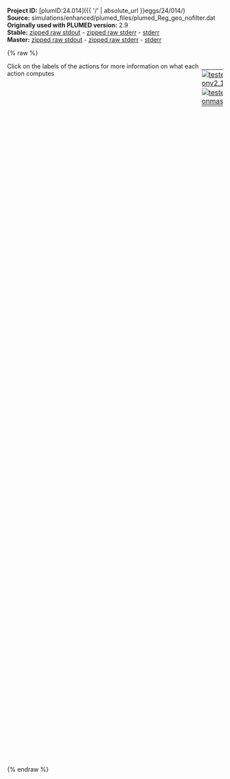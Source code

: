 **Project ID:** [plumID:24.014]({{ '/' | absolute_url }}eggs/24/014/)  
**Source:** simulations/enhanced/plumed_files/plumed_Reg_geo_nofilter.dat  
**Originally used with PLUMED version:** 2.9  
**Stable:** [zipped raw stdout](plumed_Reg_geo_nofilter.dat.plumed.stdout.txt.zip) - [zipped raw stderr](plumed_Reg_geo_nofilter.dat.plumed.stderr.txt.zip) - [stderr](plumed_Reg_geo_nofilter.dat.plumed.stderr)  
**Master:** [zipped raw stdout](plumed_Reg_geo_nofilter.dat.plumed_master.stdout.txt.zip) - [zipped raw stderr](plumed_Reg_geo_nofilter.dat.plumed_master.stderr.txt.zip) - [stderr](plumed_Reg_geo_nofilter.dat.plumed_master.stderr)  

{% raw %}
<div style="width: 100%; float:left">
<div style="width: 90%; float:left" id="value_details_data/simulations/enhanced/plumed_files/plumed_Reg_geo_nofilter.dat"> Click on the labels of the actions for more information on what each action computes </div>
<div style="width: 10%; float:left"><table><tr><td style="padding:1px"><a href="plumed_Reg_geo_nofilter.dat.plumed.stderr"><img src="https://img.shields.io/badge/v2.10-passing-green.svg" alt="tested onv2.10" /></a></td></tr><tr><td style="padding:1px"><a href="plumed_Reg_geo_nofilter.dat.plumed_master.stderr"><img src="https://img.shields.io/badge/master-passing-green.svg" alt="tested onmaster" /></a></td></tr></table></div></div>
<pre style="width=97%;">
<span style="color:blue" class="comment"># C-alpha contacts</span>
<b name="data/simulations/enhanced/plumed_files/plumed_Reg_geo_nofilter.datcont1" onclick='showPath("data/simulations/enhanced/plumed_files/plumed_Reg_geo_nofilter.dat","data/simulations/enhanced/plumed_files/plumed_Reg_geo_nofilter.datcont1","data/simulations/enhanced/plumed_files/plumed_Reg_geo_nofilter.datcont1","black")'>cont1</b><span style="display:none;" id="data/simulations/enhanced/plumed_files/plumed_Reg_geo_nofilter.datcont1">The COORDINATION action with label <b>cont1</b> calculates the following quantities:<table  align="center" frame="void" width="95%" cellpadding="5%"><tr><td width="5%"><b> Quantity </b>  </td><td width="5%"><b> Type </b>  </td><td><b> Description </b> </td></tr><tr><td width="5%">cont1</td><td width="5%"><font color="black">scalar</font></td><td>the value of the coordination</td></tr></table></span>: <span class="plumedtooltip" style="color:green">COORDINATION<span class="right">Calculate coordination numbers. <a href="https://www.plumed.org/doc-master/user-doc/html/_c_o_o_r_d_i_n_a_t_i_o_n.html" style="color:green">More details</a><i></i></span></span> <span class="plumedtooltip">GROUPA<span class="right">First list of atoms<i></i></span></span>=5 <span class="plumedtooltip">GROUPB<span class="right">Second list of atoms (if empty, N*(N-1)/2 pairs in GROUPA are counted)<i></i></span></span>=26 <span class="plumedtooltip">SWITCH<span class="right">This keyword is used if you want to employ an alternative to the continuous switching function defined above<i></i></span></span>={RATIONAL D_0=0.0 R_0=0.80 NN=6 MM=12}
<b name="data/simulations/enhanced/plumed_files/plumed_Reg_geo_nofilter.datcont2" onclick='showPath("data/simulations/enhanced/plumed_files/plumed_Reg_geo_nofilter.dat","data/simulations/enhanced/plumed_files/plumed_Reg_geo_nofilter.datcont2","data/simulations/enhanced/plumed_files/plumed_Reg_geo_nofilter.datcont2","black")'>cont2</b><span style="display:none;" id="data/simulations/enhanced/plumed_files/plumed_Reg_geo_nofilter.datcont2">The COORDINATION action with label <b>cont2</b> calculates the following quantities:<table  align="center" frame="void" width="95%" cellpadding="5%"><tr><td width="5%"><b> Quantity </b>  </td><td width="5%"><b> Type </b>  </td><td><b> Description </b> </td></tr><tr><td width="5%">cont2</td><td width="5%"><font color="black">scalar</font></td><td>the value of the coordination</td></tr></table></span>: <span class="plumedtooltip" style="color:green">COORDINATION<span class="right">Calculate coordination numbers. <a href="https://www.plumed.org/doc-master/user-doc/html/_c_o_o_r_d_i_n_a_t_i_o_n.html" style="color:green">More details</a><i></i></span></span> <span class="plumedtooltip">GROUPA<span class="right">First list of atoms<i></i></span></span>=5 <span class="plumedtooltip">GROUPB<span class="right">Second list of atoms (if empty, N*(N-1)/2 pairs in GROUPA are counted)<i></i></span></span>=47 <span class="plumedtooltip">SWITCH<span class="right">This keyword is used if you want to employ an alternative to the continuous switching function defined above<i></i></span></span>={RATIONAL D_0=0.0 R_0=0.80 NN=6 MM=12}
<b name="data/simulations/enhanced/plumed_files/plumed_Reg_geo_nofilter.datcont3" onclick='showPath("data/simulations/enhanced/plumed_files/plumed_Reg_geo_nofilter.dat","data/simulations/enhanced/plumed_files/plumed_Reg_geo_nofilter.datcont3","data/simulations/enhanced/plumed_files/plumed_Reg_geo_nofilter.datcont3","black")'>cont3</b><span style="display:none;" id="data/simulations/enhanced/plumed_files/plumed_Reg_geo_nofilter.datcont3">The COORDINATION action with label <b>cont3</b> calculates the following quantities:<table  align="center" frame="void" width="95%" cellpadding="5%"><tr><td width="5%"><b> Quantity </b>  </td><td width="5%"><b> Type </b>  </td><td><b> Description </b> </td></tr><tr><td width="5%">cont3</td><td width="5%"><font color="black">scalar</font></td><td>the value of the coordination</td></tr></table></span>: <span class="plumedtooltip" style="color:green">COORDINATION<span class="right">Calculate coordination numbers. <a href="https://www.plumed.org/doc-master/user-doc/html/_c_o_o_r_d_i_n_a_t_i_o_n.html" style="color:green">More details</a><i></i></span></span> <span class="plumedtooltip">GROUPA<span class="right">First list of atoms<i></i></span></span>=5 <span class="plumedtooltip">GROUPB<span class="right">Second list of atoms (if empty, N*(N-1)/2 pairs in GROUPA are counted)<i></i></span></span>=61 <span class="plumedtooltip">SWITCH<span class="right">This keyword is used if you want to employ an alternative to the continuous switching function defined above<i></i></span></span>={RATIONAL D_0=0.0 R_0=0.80 NN=6 MM=12}
<b name="data/simulations/enhanced/plumed_files/plumed_Reg_geo_nofilter.datcont4" onclick='showPath("data/simulations/enhanced/plumed_files/plumed_Reg_geo_nofilter.dat","data/simulations/enhanced/plumed_files/plumed_Reg_geo_nofilter.datcont4","data/simulations/enhanced/plumed_files/plumed_Reg_geo_nofilter.datcont4","black")'>cont4</b><span style="display:none;" id="data/simulations/enhanced/plumed_files/plumed_Reg_geo_nofilter.datcont4">The COORDINATION action with label <b>cont4</b> calculates the following quantities:<table  align="center" frame="void" width="95%" cellpadding="5%"><tr><td width="5%"><b> Quantity </b>  </td><td width="5%"><b> Type </b>  </td><td><b> Description </b> </td></tr><tr><td width="5%">cont4</td><td width="5%"><font color="black">scalar</font></td><td>the value of the coordination</td></tr></table></span>: <span class="plumedtooltip" style="color:green">COORDINATION<span class="right">Calculate coordination numbers. <a href="https://www.plumed.org/doc-master/user-doc/html/_c_o_o_r_d_i_n_a_t_i_o_n.html" style="color:green">More details</a><i></i></span></span> <span class="plumedtooltip">GROUPA<span class="right">First list of atoms<i></i></span></span>=5 <span class="plumedtooltip">GROUPB<span class="right">Second list of atoms (if empty, N*(N-1)/2 pairs in GROUPA are counted)<i></i></span></span>=73 <span class="plumedtooltip">SWITCH<span class="right">This keyword is used if you want to employ an alternative to the continuous switching function defined above<i></i></span></span>={RATIONAL D_0=0.0 R_0=0.80 NN=6 MM=12}
<b name="data/simulations/enhanced/plumed_files/plumed_Reg_geo_nofilter.datcont5" onclick='showPath("data/simulations/enhanced/plumed_files/plumed_Reg_geo_nofilter.dat","data/simulations/enhanced/plumed_files/plumed_Reg_geo_nofilter.datcont5","data/simulations/enhanced/plumed_files/plumed_Reg_geo_nofilter.datcont5","black")'>cont5</b><span style="display:none;" id="data/simulations/enhanced/plumed_files/plumed_Reg_geo_nofilter.datcont5">The COORDINATION action with label <b>cont5</b> calculates the following quantities:<table  align="center" frame="void" width="95%" cellpadding="5%"><tr><td width="5%"><b> Quantity </b>  </td><td width="5%"><b> Type </b>  </td><td><b> Description </b> </td></tr><tr><td width="5%">cont5</td><td width="5%"><font color="black">scalar</font></td><td>the value of the coordination</td></tr></table></span>: <span class="plumedtooltip" style="color:green">COORDINATION<span class="right">Calculate coordination numbers. <a href="https://www.plumed.org/doc-master/user-doc/html/_c_o_o_r_d_i_n_a_t_i_o_n.html" style="color:green">More details</a><i></i></span></span> <span class="plumedtooltip">GROUPA<span class="right">First list of atoms<i></i></span></span>=5 <span class="plumedtooltip">GROUPB<span class="right">Second list of atoms (if empty, N*(N-1)/2 pairs in GROUPA are counted)<i></i></span></span>=88 <span class="plumedtooltip">SWITCH<span class="right">This keyword is used if you want to employ an alternative to the continuous switching function defined above<i></i></span></span>={RATIONAL D_0=0.0 R_0=0.80 NN=6 MM=12}
<b name="data/simulations/enhanced/plumed_files/plumed_Reg_geo_nofilter.datcont6" onclick='showPath("data/simulations/enhanced/plumed_files/plumed_Reg_geo_nofilter.dat","data/simulations/enhanced/plumed_files/plumed_Reg_geo_nofilter.datcont6","data/simulations/enhanced/plumed_files/plumed_Reg_geo_nofilter.datcont6","black")'>cont6</b><span style="display:none;" id="data/simulations/enhanced/plumed_files/plumed_Reg_geo_nofilter.datcont6">The COORDINATION action with label <b>cont6</b> calculates the following quantities:<table  align="center" frame="void" width="95%" cellpadding="5%"><tr><td width="5%"><b> Quantity </b>  </td><td width="5%"><b> Type </b>  </td><td><b> Description </b> </td></tr><tr><td width="5%">cont6</td><td width="5%"><font color="black">scalar</font></td><td>the value of the coordination</td></tr></table></span>: <span class="plumedtooltip" style="color:green">COORDINATION<span class="right">Calculate coordination numbers. <a href="https://www.plumed.org/doc-master/user-doc/html/_c_o_o_r_d_i_n_a_t_i_o_n.html" style="color:green">More details</a><i></i></span></span> <span class="plumedtooltip">GROUPA<span class="right">First list of atoms<i></i></span></span>=5 <span class="plumedtooltip">GROUPB<span class="right">Second list of atoms (if empty, N*(N-1)/2 pairs in GROUPA are counted)<i></i></span></span>=102 <span class="plumedtooltip">SWITCH<span class="right">This keyword is used if you want to employ an alternative to the continuous switching function defined above<i></i></span></span>={RATIONAL D_0=0.0 R_0=0.80 NN=6 MM=12}
<b name="data/simulations/enhanced/plumed_files/plumed_Reg_geo_nofilter.datcont7" onclick='showPath("data/simulations/enhanced/plumed_files/plumed_Reg_geo_nofilter.dat","data/simulations/enhanced/plumed_files/plumed_Reg_geo_nofilter.datcont7","data/simulations/enhanced/plumed_files/plumed_Reg_geo_nofilter.datcont7","black")'>cont7</b><span style="display:none;" id="data/simulations/enhanced/plumed_files/plumed_Reg_geo_nofilter.datcont7">The COORDINATION action with label <b>cont7</b> calculates the following quantities:<table  align="center" frame="void" width="95%" cellpadding="5%"><tr><td width="5%"><b> Quantity </b>  </td><td width="5%"><b> Type </b>  </td><td><b> Description </b> </td></tr><tr><td width="5%">cont7</td><td width="5%"><font color="black">scalar</font></td><td>the value of the coordination</td></tr></table></span>: <span class="plumedtooltip" style="color:green">COORDINATION<span class="right">Calculate coordination numbers. <a href="https://www.plumed.org/doc-master/user-doc/html/_c_o_o_r_d_i_n_a_t_i_o_n.html" style="color:green">More details</a><i></i></span></span> <span class="plumedtooltip">GROUPA<span class="right">First list of atoms<i></i></span></span>=5 <span class="plumedtooltip">GROUPB<span class="right">Second list of atoms (if empty, N*(N-1)/2 pairs in GROUPA are counted)<i></i></span></span>=109 <span class="plumedtooltip">SWITCH<span class="right">This keyword is used if you want to employ an alternative to the continuous switching function defined above<i></i></span></span>={RATIONAL D_0=0.0 R_0=0.80 NN=6 MM=12}
<b name="data/simulations/enhanced/plumed_files/plumed_Reg_geo_nofilter.datcont8" onclick='showPath("data/simulations/enhanced/plumed_files/plumed_Reg_geo_nofilter.dat","data/simulations/enhanced/plumed_files/plumed_Reg_geo_nofilter.datcont8","data/simulations/enhanced/plumed_files/plumed_Reg_geo_nofilter.datcont8","black")'>cont8</b><span style="display:none;" id="data/simulations/enhanced/plumed_files/plumed_Reg_geo_nofilter.datcont8">The COORDINATION action with label <b>cont8</b> calculates the following quantities:<table  align="center" frame="void" width="95%" cellpadding="5%"><tr><td width="5%"><b> Quantity </b>  </td><td width="5%"><b> Type </b>  </td><td><b> Description </b> </td></tr><tr><td width="5%">cont8</td><td width="5%"><font color="black">scalar</font></td><td>the value of the coordination</td></tr></table></span>: <span class="plumedtooltip" style="color:green">COORDINATION<span class="right">Calculate coordination numbers. <a href="https://www.plumed.org/doc-master/user-doc/html/_c_o_o_r_d_i_n_a_t_i_o_n.html" style="color:green">More details</a><i></i></span></span> <span class="plumedtooltip">GROUPA<span class="right">First list of atoms<i></i></span></span>=5 <span class="plumedtooltip">GROUPB<span class="right">Second list of atoms (if empty, N*(N-1)/2 pairs in GROUPA are counted)<i></i></span></span>=123 <span class="plumedtooltip">SWITCH<span class="right">This keyword is used if you want to employ an alternative to the continuous switching function defined above<i></i></span></span>={RATIONAL D_0=0.0 R_0=0.80 NN=6 MM=12}
<b name="data/simulations/enhanced/plumed_files/plumed_Reg_geo_nofilter.datcont9" onclick='showPath("data/simulations/enhanced/plumed_files/plumed_Reg_geo_nofilter.dat","data/simulations/enhanced/plumed_files/plumed_Reg_geo_nofilter.datcont9","data/simulations/enhanced/plumed_files/plumed_Reg_geo_nofilter.datcont9","black")'>cont9</b><span style="display:none;" id="data/simulations/enhanced/plumed_files/plumed_Reg_geo_nofilter.datcont9">The COORDINATION action with label <b>cont9</b> calculates the following quantities:<table  align="center" frame="void" width="95%" cellpadding="5%"><tr><td width="5%"><b> Quantity </b>  </td><td width="5%"><b> Type </b>  </td><td><b> Description </b> </td></tr><tr><td width="5%">cont9</td><td width="5%"><font color="black">scalar</font></td><td>the value of the coordination</td></tr></table></span>: <span class="plumedtooltip" style="color:green">COORDINATION<span class="right">Calculate coordination numbers. <a href="https://www.plumed.org/doc-master/user-doc/html/_c_o_o_r_d_i_n_a_t_i_o_n.html" style="color:green">More details</a><i></i></span></span> <span class="plumedtooltip">GROUPA<span class="right">First list of atoms<i></i></span></span>=5 <span class="plumedtooltip">GROUPB<span class="right">Second list of atoms (if empty, N*(N-1)/2 pairs in GROUPA are counted)<i></i></span></span>=147 <span class="plumedtooltip">SWITCH<span class="right">This keyword is used if you want to employ an alternative to the continuous switching function defined above<i></i></span></span>={RATIONAL D_0=0.0 R_0=0.80 NN=6 MM=12}
<b name="data/simulations/enhanced/plumed_files/plumed_Reg_geo_nofilter.datcont10" onclick='showPath("data/simulations/enhanced/plumed_files/plumed_Reg_geo_nofilter.dat","data/simulations/enhanced/plumed_files/plumed_Reg_geo_nofilter.datcont10","data/simulations/enhanced/plumed_files/plumed_Reg_geo_nofilter.datcont10","black")'>cont10</b><span style="display:none;" id="data/simulations/enhanced/plumed_files/plumed_Reg_geo_nofilter.datcont10">The COORDINATION action with label <b>cont10</b> calculates the following quantities:<table  align="center" frame="void" width="95%" cellpadding="5%"><tr><td width="5%"><b> Quantity </b>  </td><td width="5%"><b> Type </b>  </td><td><b> Description </b> </td></tr><tr><td width="5%">cont10</td><td width="5%"><font color="black">scalar</font></td><td>the value of the coordination</td></tr></table></span>: <span class="plumedtooltip" style="color:green">COORDINATION<span class="right">Calculate coordination numbers. <a href="https://www.plumed.org/doc-master/user-doc/html/_c_o_o_r_d_i_n_a_t_i_o_n.html" style="color:green">More details</a><i></i></span></span> <span class="plumedtooltip">GROUPA<span class="right">First list of atoms<i></i></span></span>=26 <span class="plumedtooltip">GROUPB<span class="right">Second list of atoms (if empty, N*(N-1)/2 pairs in GROUPA are counted)<i></i></span></span>=47 <span class="plumedtooltip">SWITCH<span class="right">This keyword is used if you want to employ an alternative to the continuous switching function defined above<i></i></span></span>={RATIONAL D_0=0.0 R_0=0.80 NN=6 MM=12}
<b name="data/simulations/enhanced/plumed_files/plumed_Reg_geo_nofilter.datcont11" onclick='showPath("data/simulations/enhanced/plumed_files/plumed_Reg_geo_nofilter.dat","data/simulations/enhanced/plumed_files/plumed_Reg_geo_nofilter.datcont11","data/simulations/enhanced/plumed_files/plumed_Reg_geo_nofilter.datcont11","black")'>cont11</b><span style="display:none;" id="data/simulations/enhanced/plumed_files/plumed_Reg_geo_nofilter.datcont11">The COORDINATION action with label <b>cont11</b> calculates the following quantities:<table  align="center" frame="void" width="95%" cellpadding="5%"><tr><td width="5%"><b> Quantity </b>  </td><td width="5%"><b> Type </b>  </td><td><b> Description </b> </td></tr><tr><td width="5%">cont11</td><td width="5%"><font color="black">scalar</font></td><td>the value of the coordination</td></tr></table></span>: <span class="plumedtooltip" style="color:green">COORDINATION<span class="right">Calculate coordination numbers. <a href="https://www.plumed.org/doc-master/user-doc/html/_c_o_o_r_d_i_n_a_t_i_o_n.html" style="color:green">More details</a><i></i></span></span> <span class="plumedtooltip">GROUPA<span class="right">First list of atoms<i></i></span></span>=26 <span class="plumedtooltip">GROUPB<span class="right">Second list of atoms (if empty, N*(N-1)/2 pairs in GROUPA are counted)<i></i></span></span>=61 <span class="plumedtooltip">SWITCH<span class="right">This keyword is used if you want to employ an alternative to the continuous switching function defined above<i></i></span></span>={RATIONAL D_0=0.0 R_0=0.80 NN=6 MM=12}
<b name="data/simulations/enhanced/plumed_files/plumed_Reg_geo_nofilter.datcont12" onclick='showPath("data/simulations/enhanced/plumed_files/plumed_Reg_geo_nofilter.dat","data/simulations/enhanced/plumed_files/plumed_Reg_geo_nofilter.datcont12","data/simulations/enhanced/plumed_files/plumed_Reg_geo_nofilter.datcont12","black")'>cont12</b><span style="display:none;" id="data/simulations/enhanced/plumed_files/plumed_Reg_geo_nofilter.datcont12">The COORDINATION action with label <b>cont12</b> calculates the following quantities:<table  align="center" frame="void" width="95%" cellpadding="5%"><tr><td width="5%"><b> Quantity </b>  </td><td width="5%"><b> Type </b>  </td><td><b> Description </b> </td></tr><tr><td width="5%">cont12</td><td width="5%"><font color="black">scalar</font></td><td>the value of the coordination</td></tr></table></span>: <span class="plumedtooltip" style="color:green">COORDINATION<span class="right">Calculate coordination numbers. <a href="https://www.plumed.org/doc-master/user-doc/html/_c_o_o_r_d_i_n_a_t_i_o_n.html" style="color:green">More details</a><i></i></span></span> <span class="plumedtooltip">GROUPA<span class="right">First list of atoms<i></i></span></span>=26 <span class="plumedtooltip">GROUPB<span class="right">Second list of atoms (if empty, N*(N-1)/2 pairs in GROUPA are counted)<i></i></span></span>=73 <span class="plumedtooltip">SWITCH<span class="right">This keyword is used if you want to employ an alternative to the continuous switching function defined above<i></i></span></span>={RATIONAL D_0=0.0 R_0=0.80 NN=6 MM=12}
<b name="data/simulations/enhanced/plumed_files/plumed_Reg_geo_nofilter.datcont13" onclick='showPath("data/simulations/enhanced/plumed_files/plumed_Reg_geo_nofilter.dat","data/simulations/enhanced/plumed_files/plumed_Reg_geo_nofilter.datcont13","data/simulations/enhanced/plumed_files/plumed_Reg_geo_nofilter.datcont13","black")'>cont13</b><span style="display:none;" id="data/simulations/enhanced/plumed_files/plumed_Reg_geo_nofilter.datcont13">The COORDINATION action with label <b>cont13</b> calculates the following quantities:<table  align="center" frame="void" width="95%" cellpadding="5%"><tr><td width="5%"><b> Quantity </b>  </td><td width="5%"><b> Type </b>  </td><td><b> Description </b> </td></tr><tr><td width="5%">cont13</td><td width="5%"><font color="black">scalar</font></td><td>the value of the coordination</td></tr></table></span>: <span class="plumedtooltip" style="color:green">COORDINATION<span class="right">Calculate coordination numbers. <a href="https://www.plumed.org/doc-master/user-doc/html/_c_o_o_r_d_i_n_a_t_i_o_n.html" style="color:green">More details</a><i></i></span></span> <span class="plumedtooltip">GROUPA<span class="right">First list of atoms<i></i></span></span>=26 <span class="plumedtooltip">GROUPB<span class="right">Second list of atoms (if empty, N*(N-1)/2 pairs in GROUPA are counted)<i></i></span></span>=88 <span class="plumedtooltip">SWITCH<span class="right">This keyword is used if you want to employ an alternative to the continuous switching function defined above<i></i></span></span>={RATIONAL D_0=0.0 R_0=0.80 NN=6 MM=12}
<b name="data/simulations/enhanced/plumed_files/plumed_Reg_geo_nofilter.datcont14" onclick='showPath("data/simulations/enhanced/plumed_files/plumed_Reg_geo_nofilter.dat","data/simulations/enhanced/plumed_files/plumed_Reg_geo_nofilter.datcont14","data/simulations/enhanced/plumed_files/plumed_Reg_geo_nofilter.datcont14","black")'>cont14</b><span style="display:none;" id="data/simulations/enhanced/plumed_files/plumed_Reg_geo_nofilter.datcont14">The COORDINATION action with label <b>cont14</b> calculates the following quantities:<table  align="center" frame="void" width="95%" cellpadding="5%"><tr><td width="5%"><b> Quantity </b>  </td><td width="5%"><b> Type </b>  </td><td><b> Description </b> </td></tr><tr><td width="5%">cont14</td><td width="5%"><font color="black">scalar</font></td><td>the value of the coordination</td></tr></table></span>: <span class="plumedtooltip" style="color:green">COORDINATION<span class="right">Calculate coordination numbers. <a href="https://www.plumed.org/doc-master/user-doc/html/_c_o_o_r_d_i_n_a_t_i_o_n.html" style="color:green">More details</a><i></i></span></span> <span class="plumedtooltip">GROUPA<span class="right">First list of atoms<i></i></span></span>=26 <span class="plumedtooltip">GROUPB<span class="right">Second list of atoms (if empty, N*(N-1)/2 pairs in GROUPA are counted)<i></i></span></span>=102 <span class="plumedtooltip">SWITCH<span class="right">This keyword is used if you want to employ an alternative to the continuous switching function defined above<i></i></span></span>={RATIONAL D_0=0.0 R_0=0.80 NN=6 MM=12}
<b name="data/simulations/enhanced/plumed_files/plumed_Reg_geo_nofilter.datcont15" onclick='showPath("data/simulations/enhanced/plumed_files/plumed_Reg_geo_nofilter.dat","data/simulations/enhanced/plumed_files/plumed_Reg_geo_nofilter.datcont15","data/simulations/enhanced/plumed_files/plumed_Reg_geo_nofilter.datcont15","black")'>cont15</b><span style="display:none;" id="data/simulations/enhanced/plumed_files/plumed_Reg_geo_nofilter.datcont15">The COORDINATION action with label <b>cont15</b> calculates the following quantities:<table  align="center" frame="void" width="95%" cellpadding="5%"><tr><td width="5%"><b> Quantity </b>  </td><td width="5%"><b> Type </b>  </td><td><b> Description </b> </td></tr><tr><td width="5%">cont15</td><td width="5%"><font color="black">scalar</font></td><td>the value of the coordination</td></tr></table></span>: <span class="plumedtooltip" style="color:green">COORDINATION<span class="right">Calculate coordination numbers. <a href="https://www.plumed.org/doc-master/user-doc/html/_c_o_o_r_d_i_n_a_t_i_o_n.html" style="color:green">More details</a><i></i></span></span> <span class="plumedtooltip">GROUPA<span class="right">First list of atoms<i></i></span></span>=26 <span class="plumedtooltip">GROUPB<span class="right">Second list of atoms (if empty, N*(N-1)/2 pairs in GROUPA are counted)<i></i></span></span>=109 <span class="plumedtooltip">SWITCH<span class="right">This keyword is used if you want to employ an alternative to the continuous switching function defined above<i></i></span></span>={RATIONAL D_0=0.0 R_0=0.80 NN=6 MM=12}
<b name="data/simulations/enhanced/plumed_files/plumed_Reg_geo_nofilter.datcont16" onclick='showPath("data/simulations/enhanced/plumed_files/plumed_Reg_geo_nofilter.dat","data/simulations/enhanced/plumed_files/plumed_Reg_geo_nofilter.datcont16","data/simulations/enhanced/plumed_files/plumed_Reg_geo_nofilter.datcont16","black")'>cont16</b><span style="display:none;" id="data/simulations/enhanced/plumed_files/plumed_Reg_geo_nofilter.datcont16">The COORDINATION action with label <b>cont16</b> calculates the following quantities:<table  align="center" frame="void" width="95%" cellpadding="5%"><tr><td width="5%"><b> Quantity </b>  </td><td width="5%"><b> Type </b>  </td><td><b> Description </b> </td></tr><tr><td width="5%">cont16</td><td width="5%"><font color="black">scalar</font></td><td>the value of the coordination</td></tr></table></span>: <span class="plumedtooltip" style="color:green">COORDINATION<span class="right">Calculate coordination numbers. <a href="https://www.plumed.org/doc-master/user-doc/html/_c_o_o_r_d_i_n_a_t_i_o_n.html" style="color:green">More details</a><i></i></span></span> <span class="plumedtooltip">GROUPA<span class="right">First list of atoms<i></i></span></span>=26 <span class="plumedtooltip">GROUPB<span class="right">Second list of atoms (if empty, N*(N-1)/2 pairs in GROUPA are counted)<i></i></span></span>=123 <span class="plumedtooltip">SWITCH<span class="right">This keyword is used if you want to employ an alternative to the continuous switching function defined above<i></i></span></span>={RATIONAL D_0=0.0 R_0=0.80 NN=6 MM=12}
<b name="data/simulations/enhanced/plumed_files/plumed_Reg_geo_nofilter.datcont17" onclick='showPath("data/simulations/enhanced/plumed_files/plumed_Reg_geo_nofilter.dat","data/simulations/enhanced/plumed_files/plumed_Reg_geo_nofilter.datcont17","data/simulations/enhanced/plumed_files/plumed_Reg_geo_nofilter.datcont17","black")'>cont17</b><span style="display:none;" id="data/simulations/enhanced/plumed_files/plumed_Reg_geo_nofilter.datcont17">The COORDINATION action with label <b>cont17</b> calculates the following quantities:<table  align="center" frame="void" width="95%" cellpadding="5%"><tr><td width="5%"><b> Quantity </b>  </td><td width="5%"><b> Type </b>  </td><td><b> Description </b> </td></tr><tr><td width="5%">cont17</td><td width="5%"><font color="black">scalar</font></td><td>the value of the coordination</td></tr></table></span>: <span class="plumedtooltip" style="color:green">COORDINATION<span class="right">Calculate coordination numbers. <a href="https://www.plumed.org/doc-master/user-doc/html/_c_o_o_r_d_i_n_a_t_i_o_n.html" style="color:green">More details</a><i></i></span></span> <span class="plumedtooltip">GROUPA<span class="right">First list of atoms<i></i></span></span>=26 <span class="plumedtooltip">GROUPB<span class="right">Second list of atoms (if empty, N*(N-1)/2 pairs in GROUPA are counted)<i></i></span></span>=147 <span class="plumedtooltip">SWITCH<span class="right">This keyword is used if you want to employ an alternative to the continuous switching function defined above<i></i></span></span>={RATIONAL D_0=0.0 R_0=0.80 NN=6 MM=12}
<b name="data/simulations/enhanced/plumed_files/plumed_Reg_geo_nofilter.datcont18" onclick='showPath("data/simulations/enhanced/plumed_files/plumed_Reg_geo_nofilter.dat","data/simulations/enhanced/plumed_files/plumed_Reg_geo_nofilter.datcont18","data/simulations/enhanced/plumed_files/plumed_Reg_geo_nofilter.datcont18","black")'>cont18</b><span style="display:none;" id="data/simulations/enhanced/plumed_files/plumed_Reg_geo_nofilter.datcont18">The COORDINATION action with label <b>cont18</b> calculates the following quantities:<table  align="center" frame="void" width="95%" cellpadding="5%"><tr><td width="5%"><b> Quantity </b>  </td><td width="5%"><b> Type </b>  </td><td><b> Description </b> </td></tr><tr><td width="5%">cont18</td><td width="5%"><font color="black">scalar</font></td><td>the value of the coordination</td></tr></table></span>: <span class="plumedtooltip" style="color:green">COORDINATION<span class="right">Calculate coordination numbers. <a href="https://www.plumed.org/doc-master/user-doc/html/_c_o_o_r_d_i_n_a_t_i_o_n.html" style="color:green">More details</a><i></i></span></span> <span class="plumedtooltip">GROUPA<span class="right">First list of atoms<i></i></span></span>=47 <span class="plumedtooltip">GROUPB<span class="right">Second list of atoms (if empty, N*(N-1)/2 pairs in GROUPA are counted)<i></i></span></span>=61 <span class="plumedtooltip">SWITCH<span class="right">This keyword is used if you want to employ an alternative to the continuous switching function defined above<i></i></span></span>={RATIONAL D_0=0.0 R_0=0.80 NN=6 MM=12}
<b name="data/simulations/enhanced/plumed_files/plumed_Reg_geo_nofilter.datcont19" onclick='showPath("data/simulations/enhanced/plumed_files/plumed_Reg_geo_nofilter.dat","data/simulations/enhanced/plumed_files/plumed_Reg_geo_nofilter.datcont19","data/simulations/enhanced/plumed_files/plumed_Reg_geo_nofilter.datcont19","black")'>cont19</b><span style="display:none;" id="data/simulations/enhanced/plumed_files/plumed_Reg_geo_nofilter.datcont19">The COORDINATION action with label <b>cont19</b> calculates the following quantities:<table  align="center" frame="void" width="95%" cellpadding="5%"><tr><td width="5%"><b> Quantity </b>  </td><td width="5%"><b> Type </b>  </td><td><b> Description </b> </td></tr><tr><td width="5%">cont19</td><td width="5%"><font color="black">scalar</font></td><td>the value of the coordination</td></tr></table></span>: <span class="plumedtooltip" style="color:green">COORDINATION<span class="right">Calculate coordination numbers. <a href="https://www.plumed.org/doc-master/user-doc/html/_c_o_o_r_d_i_n_a_t_i_o_n.html" style="color:green">More details</a><i></i></span></span> <span class="plumedtooltip">GROUPA<span class="right">First list of atoms<i></i></span></span>=47 <span class="plumedtooltip">GROUPB<span class="right">Second list of atoms (if empty, N*(N-1)/2 pairs in GROUPA are counted)<i></i></span></span>=73 <span class="plumedtooltip">SWITCH<span class="right">This keyword is used if you want to employ an alternative to the continuous switching function defined above<i></i></span></span>={RATIONAL D_0=0.0 R_0=0.80 NN=6 MM=12}
<b name="data/simulations/enhanced/plumed_files/plumed_Reg_geo_nofilter.datcont20" onclick='showPath("data/simulations/enhanced/plumed_files/plumed_Reg_geo_nofilter.dat","data/simulations/enhanced/plumed_files/plumed_Reg_geo_nofilter.datcont20","data/simulations/enhanced/plumed_files/plumed_Reg_geo_nofilter.datcont20","black")'>cont20</b><span style="display:none;" id="data/simulations/enhanced/plumed_files/plumed_Reg_geo_nofilter.datcont20">The COORDINATION action with label <b>cont20</b> calculates the following quantities:<table  align="center" frame="void" width="95%" cellpadding="5%"><tr><td width="5%"><b> Quantity </b>  </td><td width="5%"><b> Type </b>  </td><td><b> Description </b> </td></tr><tr><td width="5%">cont20</td><td width="5%"><font color="black">scalar</font></td><td>the value of the coordination</td></tr></table></span>: <span class="plumedtooltip" style="color:green">COORDINATION<span class="right">Calculate coordination numbers. <a href="https://www.plumed.org/doc-master/user-doc/html/_c_o_o_r_d_i_n_a_t_i_o_n.html" style="color:green">More details</a><i></i></span></span> <span class="plumedtooltip">GROUPA<span class="right">First list of atoms<i></i></span></span>=47 <span class="plumedtooltip">GROUPB<span class="right">Second list of atoms (if empty, N*(N-1)/2 pairs in GROUPA are counted)<i></i></span></span>=88 <span class="plumedtooltip">SWITCH<span class="right">This keyword is used if you want to employ an alternative to the continuous switching function defined above<i></i></span></span>={RATIONAL D_0=0.0 R_0=0.80 NN=6 MM=12}
<b name="data/simulations/enhanced/plumed_files/plumed_Reg_geo_nofilter.datcont21" onclick='showPath("data/simulations/enhanced/plumed_files/plumed_Reg_geo_nofilter.dat","data/simulations/enhanced/plumed_files/plumed_Reg_geo_nofilter.datcont21","data/simulations/enhanced/plumed_files/plumed_Reg_geo_nofilter.datcont21","black")'>cont21</b><span style="display:none;" id="data/simulations/enhanced/plumed_files/plumed_Reg_geo_nofilter.datcont21">The COORDINATION action with label <b>cont21</b> calculates the following quantities:<table  align="center" frame="void" width="95%" cellpadding="5%"><tr><td width="5%"><b> Quantity </b>  </td><td width="5%"><b> Type </b>  </td><td><b> Description </b> </td></tr><tr><td width="5%">cont21</td><td width="5%"><font color="black">scalar</font></td><td>the value of the coordination</td></tr></table></span>: <span class="plumedtooltip" style="color:green">COORDINATION<span class="right">Calculate coordination numbers. <a href="https://www.plumed.org/doc-master/user-doc/html/_c_o_o_r_d_i_n_a_t_i_o_n.html" style="color:green">More details</a><i></i></span></span> <span class="plumedtooltip">GROUPA<span class="right">First list of atoms<i></i></span></span>=47 <span class="plumedtooltip">GROUPB<span class="right">Second list of atoms (if empty, N*(N-1)/2 pairs in GROUPA are counted)<i></i></span></span>=102 <span class="plumedtooltip">SWITCH<span class="right">This keyword is used if you want to employ an alternative to the continuous switching function defined above<i></i></span></span>={RATIONAL D_0=0.0 R_0=0.80 NN=6 MM=12}
<b name="data/simulations/enhanced/plumed_files/plumed_Reg_geo_nofilter.datcont22" onclick='showPath("data/simulations/enhanced/plumed_files/plumed_Reg_geo_nofilter.dat","data/simulations/enhanced/plumed_files/plumed_Reg_geo_nofilter.datcont22","data/simulations/enhanced/plumed_files/plumed_Reg_geo_nofilter.datcont22","black")'>cont22</b><span style="display:none;" id="data/simulations/enhanced/plumed_files/plumed_Reg_geo_nofilter.datcont22">The COORDINATION action with label <b>cont22</b> calculates the following quantities:<table  align="center" frame="void" width="95%" cellpadding="5%"><tr><td width="5%"><b> Quantity </b>  </td><td width="5%"><b> Type </b>  </td><td><b> Description </b> </td></tr><tr><td width="5%">cont22</td><td width="5%"><font color="black">scalar</font></td><td>the value of the coordination</td></tr></table></span>: <span class="plumedtooltip" style="color:green">COORDINATION<span class="right">Calculate coordination numbers. <a href="https://www.plumed.org/doc-master/user-doc/html/_c_o_o_r_d_i_n_a_t_i_o_n.html" style="color:green">More details</a><i></i></span></span> <span class="plumedtooltip">GROUPA<span class="right">First list of atoms<i></i></span></span>=47 <span class="plumedtooltip">GROUPB<span class="right">Second list of atoms (if empty, N*(N-1)/2 pairs in GROUPA are counted)<i></i></span></span>=109 <span class="plumedtooltip">SWITCH<span class="right">This keyword is used if you want to employ an alternative to the continuous switching function defined above<i></i></span></span>={RATIONAL D_0=0.0 R_0=0.80 NN=6 MM=12}
<b name="data/simulations/enhanced/plumed_files/plumed_Reg_geo_nofilter.datcont23" onclick='showPath("data/simulations/enhanced/plumed_files/plumed_Reg_geo_nofilter.dat","data/simulations/enhanced/plumed_files/plumed_Reg_geo_nofilter.datcont23","data/simulations/enhanced/plumed_files/plumed_Reg_geo_nofilter.datcont23","black")'>cont23</b><span style="display:none;" id="data/simulations/enhanced/plumed_files/plumed_Reg_geo_nofilter.datcont23">The COORDINATION action with label <b>cont23</b> calculates the following quantities:<table  align="center" frame="void" width="95%" cellpadding="5%"><tr><td width="5%"><b> Quantity </b>  </td><td width="5%"><b> Type </b>  </td><td><b> Description </b> </td></tr><tr><td width="5%">cont23</td><td width="5%"><font color="black">scalar</font></td><td>the value of the coordination</td></tr></table></span>: <span class="plumedtooltip" style="color:green">COORDINATION<span class="right">Calculate coordination numbers. <a href="https://www.plumed.org/doc-master/user-doc/html/_c_o_o_r_d_i_n_a_t_i_o_n.html" style="color:green">More details</a><i></i></span></span> <span class="plumedtooltip">GROUPA<span class="right">First list of atoms<i></i></span></span>=47 <span class="plumedtooltip">GROUPB<span class="right">Second list of atoms (if empty, N*(N-1)/2 pairs in GROUPA are counted)<i></i></span></span>=123 <span class="plumedtooltip">SWITCH<span class="right">This keyword is used if you want to employ an alternative to the continuous switching function defined above<i></i></span></span>={RATIONAL D_0=0.0 R_0=0.80 NN=6 MM=12}
<b name="data/simulations/enhanced/plumed_files/plumed_Reg_geo_nofilter.datcont24" onclick='showPath("data/simulations/enhanced/plumed_files/plumed_Reg_geo_nofilter.dat","data/simulations/enhanced/plumed_files/plumed_Reg_geo_nofilter.datcont24","data/simulations/enhanced/plumed_files/plumed_Reg_geo_nofilter.datcont24","black")'>cont24</b><span style="display:none;" id="data/simulations/enhanced/plumed_files/plumed_Reg_geo_nofilter.datcont24">The COORDINATION action with label <b>cont24</b> calculates the following quantities:<table  align="center" frame="void" width="95%" cellpadding="5%"><tr><td width="5%"><b> Quantity </b>  </td><td width="5%"><b> Type </b>  </td><td><b> Description </b> </td></tr><tr><td width="5%">cont24</td><td width="5%"><font color="black">scalar</font></td><td>the value of the coordination</td></tr></table></span>: <span class="plumedtooltip" style="color:green">COORDINATION<span class="right">Calculate coordination numbers. <a href="https://www.plumed.org/doc-master/user-doc/html/_c_o_o_r_d_i_n_a_t_i_o_n.html" style="color:green">More details</a><i></i></span></span> <span class="plumedtooltip">GROUPA<span class="right">First list of atoms<i></i></span></span>=47 <span class="plumedtooltip">GROUPB<span class="right">Second list of atoms (if empty, N*(N-1)/2 pairs in GROUPA are counted)<i></i></span></span>=147 <span class="plumedtooltip">SWITCH<span class="right">This keyword is used if you want to employ an alternative to the continuous switching function defined above<i></i></span></span>={RATIONAL D_0=0.0 R_0=0.80 NN=6 MM=12}
<b name="data/simulations/enhanced/plumed_files/plumed_Reg_geo_nofilter.datcont25" onclick='showPath("data/simulations/enhanced/plumed_files/plumed_Reg_geo_nofilter.dat","data/simulations/enhanced/plumed_files/plumed_Reg_geo_nofilter.datcont25","data/simulations/enhanced/plumed_files/plumed_Reg_geo_nofilter.datcont25","black")'>cont25</b><span style="display:none;" id="data/simulations/enhanced/plumed_files/plumed_Reg_geo_nofilter.datcont25">The COORDINATION action with label <b>cont25</b> calculates the following quantities:<table  align="center" frame="void" width="95%" cellpadding="5%"><tr><td width="5%"><b> Quantity </b>  </td><td width="5%"><b> Type </b>  </td><td><b> Description </b> </td></tr><tr><td width="5%">cont25</td><td width="5%"><font color="black">scalar</font></td><td>the value of the coordination</td></tr></table></span>: <span class="plumedtooltip" style="color:green">COORDINATION<span class="right">Calculate coordination numbers. <a href="https://www.plumed.org/doc-master/user-doc/html/_c_o_o_r_d_i_n_a_t_i_o_n.html" style="color:green">More details</a><i></i></span></span> <span class="plumedtooltip">GROUPA<span class="right">First list of atoms<i></i></span></span>=61 <span class="plumedtooltip">GROUPB<span class="right">Second list of atoms (if empty, N*(N-1)/2 pairs in GROUPA are counted)<i></i></span></span>=73 <span class="plumedtooltip">SWITCH<span class="right">This keyword is used if you want to employ an alternative to the continuous switching function defined above<i></i></span></span>={RATIONAL D_0=0.0 R_0=0.80 NN=6 MM=12}
<b name="data/simulations/enhanced/plumed_files/plumed_Reg_geo_nofilter.datcont26" onclick='showPath("data/simulations/enhanced/plumed_files/plumed_Reg_geo_nofilter.dat","data/simulations/enhanced/plumed_files/plumed_Reg_geo_nofilter.datcont26","data/simulations/enhanced/plumed_files/plumed_Reg_geo_nofilter.datcont26","black")'>cont26</b><span style="display:none;" id="data/simulations/enhanced/plumed_files/plumed_Reg_geo_nofilter.datcont26">The COORDINATION action with label <b>cont26</b> calculates the following quantities:<table  align="center" frame="void" width="95%" cellpadding="5%"><tr><td width="5%"><b> Quantity </b>  </td><td width="5%"><b> Type </b>  </td><td><b> Description </b> </td></tr><tr><td width="5%">cont26</td><td width="5%"><font color="black">scalar</font></td><td>the value of the coordination</td></tr></table></span>: <span class="plumedtooltip" style="color:green">COORDINATION<span class="right">Calculate coordination numbers. <a href="https://www.plumed.org/doc-master/user-doc/html/_c_o_o_r_d_i_n_a_t_i_o_n.html" style="color:green">More details</a><i></i></span></span> <span class="plumedtooltip">GROUPA<span class="right">First list of atoms<i></i></span></span>=61 <span class="plumedtooltip">GROUPB<span class="right">Second list of atoms (if empty, N*(N-1)/2 pairs in GROUPA are counted)<i></i></span></span>=88 <span class="plumedtooltip">SWITCH<span class="right">This keyword is used if you want to employ an alternative to the continuous switching function defined above<i></i></span></span>={RATIONAL D_0=0.0 R_0=0.80 NN=6 MM=12}
<b name="data/simulations/enhanced/plumed_files/plumed_Reg_geo_nofilter.datcont27" onclick='showPath("data/simulations/enhanced/plumed_files/plumed_Reg_geo_nofilter.dat","data/simulations/enhanced/plumed_files/plumed_Reg_geo_nofilter.datcont27","data/simulations/enhanced/plumed_files/plumed_Reg_geo_nofilter.datcont27","black")'>cont27</b><span style="display:none;" id="data/simulations/enhanced/plumed_files/plumed_Reg_geo_nofilter.datcont27">The COORDINATION action with label <b>cont27</b> calculates the following quantities:<table  align="center" frame="void" width="95%" cellpadding="5%"><tr><td width="5%"><b> Quantity </b>  </td><td width="5%"><b> Type </b>  </td><td><b> Description </b> </td></tr><tr><td width="5%">cont27</td><td width="5%"><font color="black">scalar</font></td><td>the value of the coordination</td></tr></table></span>: <span class="plumedtooltip" style="color:green">COORDINATION<span class="right">Calculate coordination numbers. <a href="https://www.plumed.org/doc-master/user-doc/html/_c_o_o_r_d_i_n_a_t_i_o_n.html" style="color:green">More details</a><i></i></span></span> <span class="plumedtooltip">GROUPA<span class="right">First list of atoms<i></i></span></span>=61 <span class="plumedtooltip">GROUPB<span class="right">Second list of atoms (if empty, N*(N-1)/2 pairs in GROUPA are counted)<i></i></span></span>=102 <span class="plumedtooltip">SWITCH<span class="right">This keyword is used if you want to employ an alternative to the continuous switching function defined above<i></i></span></span>={RATIONAL D_0=0.0 R_0=0.80 NN=6 MM=12}
<b name="data/simulations/enhanced/plumed_files/plumed_Reg_geo_nofilter.datcont28" onclick='showPath("data/simulations/enhanced/plumed_files/plumed_Reg_geo_nofilter.dat","data/simulations/enhanced/plumed_files/plumed_Reg_geo_nofilter.datcont28","data/simulations/enhanced/plumed_files/plumed_Reg_geo_nofilter.datcont28","black")'>cont28</b><span style="display:none;" id="data/simulations/enhanced/plumed_files/plumed_Reg_geo_nofilter.datcont28">The COORDINATION action with label <b>cont28</b> calculates the following quantities:<table  align="center" frame="void" width="95%" cellpadding="5%"><tr><td width="5%"><b> Quantity </b>  </td><td width="5%"><b> Type </b>  </td><td><b> Description </b> </td></tr><tr><td width="5%">cont28</td><td width="5%"><font color="black">scalar</font></td><td>the value of the coordination</td></tr></table></span>: <span class="plumedtooltip" style="color:green">COORDINATION<span class="right">Calculate coordination numbers. <a href="https://www.plumed.org/doc-master/user-doc/html/_c_o_o_r_d_i_n_a_t_i_o_n.html" style="color:green">More details</a><i></i></span></span> <span class="plumedtooltip">GROUPA<span class="right">First list of atoms<i></i></span></span>=61 <span class="plumedtooltip">GROUPB<span class="right">Second list of atoms (if empty, N*(N-1)/2 pairs in GROUPA are counted)<i></i></span></span>=109 <span class="plumedtooltip">SWITCH<span class="right">This keyword is used if you want to employ an alternative to the continuous switching function defined above<i></i></span></span>={RATIONAL D_0=0.0 R_0=0.80 NN=6 MM=12}
<b name="data/simulations/enhanced/plumed_files/plumed_Reg_geo_nofilter.datcont29" onclick='showPath("data/simulations/enhanced/plumed_files/plumed_Reg_geo_nofilter.dat","data/simulations/enhanced/plumed_files/plumed_Reg_geo_nofilter.datcont29","data/simulations/enhanced/plumed_files/plumed_Reg_geo_nofilter.datcont29","black")'>cont29</b><span style="display:none;" id="data/simulations/enhanced/plumed_files/plumed_Reg_geo_nofilter.datcont29">The COORDINATION action with label <b>cont29</b> calculates the following quantities:<table  align="center" frame="void" width="95%" cellpadding="5%"><tr><td width="5%"><b> Quantity </b>  </td><td width="5%"><b> Type </b>  </td><td><b> Description </b> </td></tr><tr><td width="5%">cont29</td><td width="5%"><font color="black">scalar</font></td><td>the value of the coordination</td></tr></table></span>: <span class="plumedtooltip" style="color:green">COORDINATION<span class="right">Calculate coordination numbers. <a href="https://www.plumed.org/doc-master/user-doc/html/_c_o_o_r_d_i_n_a_t_i_o_n.html" style="color:green">More details</a><i></i></span></span> <span class="plumedtooltip">GROUPA<span class="right">First list of atoms<i></i></span></span>=61 <span class="plumedtooltip">GROUPB<span class="right">Second list of atoms (if empty, N*(N-1)/2 pairs in GROUPA are counted)<i></i></span></span>=123 <span class="plumedtooltip">SWITCH<span class="right">This keyword is used if you want to employ an alternative to the continuous switching function defined above<i></i></span></span>={RATIONAL D_0=0.0 R_0=0.80 NN=6 MM=12}
<b name="data/simulations/enhanced/plumed_files/plumed_Reg_geo_nofilter.datcont30" onclick='showPath("data/simulations/enhanced/plumed_files/plumed_Reg_geo_nofilter.dat","data/simulations/enhanced/plumed_files/plumed_Reg_geo_nofilter.datcont30","data/simulations/enhanced/plumed_files/plumed_Reg_geo_nofilter.datcont30","black")'>cont30</b><span style="display:none;" id="data/simulations/enhanced/plumed_files/plumed_Reg_geo_nofilter.datcont30">The COORDINATION action with label <b>cont30</b> calculates the following quantities:<table  align="center" frame="void" width="95%" cellpadding="5%"><tr><td width="5%"><b> Quantity </b>  </td><td width="5%"><b> Type </b>  </td><td><b> Description </b> </td></tr><tr><td width="5%">cont30</td><td width="5%"><font color="black">scalar</font></td><td>the value of the coordination</td></tr></table></span>: <span class="plumedtooltip" style="color:green">COORDINATION<span class="right">Calculate coordination numbers. <a href="https://www.plumed.org/doc-master/user-doc/html/_c_o_o_r_d_i_n_a_t_i_o_n.html" style="color:green">More details</a><i></i></span></span> <span class="plumedtooltip">GROUPA<span class="right">First list of atoms<i></i></span></span>=61 <span class="plumedtooltip">GROUPB<span class="right">Second list of atoms (if empty, N*(N-1)/2 pairs in GROUPA are counted)<i></i></span></span>=147 <span class="plumedtooltip">SWITCH<span class="right">This keyword is used if you want to employ an alternative to the continuous switching function defined above<i></i></span></span>={RATIONAL D_0=0.0 R_0=0.80 NN=6 MM=12}
<b name="data/simulations/enhanced/plumed_files/plumed_Reg_geo_nofilter.datcont31" onclick='showPath("data/simulations/enhanced/plumed_files/plumed_Reg_geo_nofilter.dat","data/simulations/enhanced/plumed_files/plumed_Reg_geo_nofilter.datcont31","data/simulations/enhanced/plumed_files/plumed_Reg_geo_nofilter.datcont31","black")'>cont31</b><span style="display:none;" id="data/simulations/enhanced/plumed_files/plumed_Reg_geo_nofilter.datcont31">The COORDINATION action with label <b>cont31</b> calculates the following quantities:<table  align="center" frame="void" width="95%" cellpadding="5%"><tr><td width="5%"><b> Quantity </b>  </td><td width="5%"><b> Type </b>  </td><td><b> Description </b> </td></tr><tr><td width="5%">cont31</td><td width="5%"><font color="black">scalar</font></td><td>the value of the coordination</td></tr></table></span>: <span class="plumedtooltip" style="color:green">COORDINATION<span class="right">Calculate coordination numbers. <a href="https://www.plumed.org/doc-master/user-doc/html/_c_o_o_r_d_i_n_a_t_i_o_n.html" style="color:green">More details</a><i></i></span></span> <span class="plumedtooltip">GROUPA<span class="right">First list of atoms<i></i></span></span>=73 <span class="plumedtooltip">GROUPB<span class="right">Second list of atoms (if empty, N*(N-1)/2 pairs in GROUPA are counted)<i></i></span></span>=88 <span class="plumedtooltip">SWITCH<span class="right">This keyword is used if you want to employ an alternative to the continuous switching function defined above<i></i></span></span>={RATIONAL D_0=0.0 R_0=0.80 NN=6 MM=12}
<b name="data/simulations/enhanced/plumed_files/plumed_Reg_geo_nofilter.datcont32" onclick='showPath("data/simulations/enhanced/plumed_files/plumed_Reg_geo_nofilter.dat","data/simulations/enhanced/plumed_files/plumed_Reg_geo_nofilter.datcont32","data/simulations/enhanced/plumed_files/plumed_Reg_geo_nofilter.datcont32","black")'>cont32</b><span style="display:none;" id="data/simulations/enhanced/plumed_files/plumed_Reg_geo_nofilter.datcont32">The COORDINATION action with label <b>cont32</b> calculates the following quantities:<table  align="center" frame="void" width="95%" cellpadding="5%"><tr><td width="5%"><b> Quantity </b>  </td><td width="5%"><b> Type </b>  </td><td><b> Description </b> </td></tr><tr><td width="5%">cont32</td><td width="5%"><font color="black">scalar</font></td><td>the value of the coordination</td></tr></table></span>: <span class="plumedtooltip" style="color:green">COORDINATION<span class="right">Calculate coordination numbers. <a href="https://www.plumed.org/doc-master/user-doc/html/_c_o_o_r_d_i_n_a_t_i_o_n.html" style="color:green">More details</a><i></i></span></span> <span class="plumedtooltip">GROUPA<span class="right">First list of atoms<i></i></span></span>=73 <span class="plumedtooltip">GROUPB<span class="right">Second list of atoms (if empty, N*(N-1)/2 pairs in GROUPA are counted)<i></i></span></span>=102 <span class="plumedtooltip">SWITCH<span class="right">This keyword is used if you want to employ an alternative to the continuous switching function defined above<i></i></span></span>={RATIONAL D_0=0.0 R_0=0.80 NN=6 MM=12}
<b name="data/simulations/enhanced/plumed_files/plumed_Reg_geo_nofilter.datcont33" onclick='showPath("data/simulations/enhanced/plumed_files/plumed_Reg_geo_nofilter.dat","data/simulations/enhanced/plumed_files/plumed_Reg_geo_nofilter.datcont33","data/simulations/enhanced/plumed_files/plumed_Reg_geo_nofilter.datcont33","black")'>cont33</b><span style="display:none;" id="data/simulations/enhanced/plumed_files/plumed_Reg_geo_nofilter.datcont33">The COORDINATION action with label <b>cont33</b> calculates the following quantities:<table  align="center" frame="void" width="95%" cellpadding="5%"><tr><td width="5%"><b> Quantity </b>  </td><td width="5%"><b> Type </b>  </td><td><b> Description </b> </td></tr><tr><td width="5%">cont33</td><td width="5%"><font color="black">scalar</font></td><td>the value of the coordination</td></tr></table></span>: <span class="plumedtooltip" style="color:green">COORDINATION<span class="right">Calculate coordination numbers. <a href="https://www.plumed.org/doc-master/user-doc/html/_c_o_o_r_d_i_n_a_t_i_o_n.html" style="color:green">More details</a><i></i></span></span> <span class="plumedtooltip">GROUPA<span class="right">First list of atoms<i></i></span></span>=73 <span class="plumedtooltip">GROUPB<span class="right">Second list of atoms (if empty, N*(N-1)/2 pairs in GROUPA are counted)<i></i></span></span>=109 <span class="plumedtooltip">SWITCH<span class="right">This keyword is used if you want to employ an alternative to the continuous switching function defined above<i></i></span></span>={RATIONAL D_0=0.0 R_0=0.80 NN=6 MM=12}
<b name="data/simulations/enhanced/plumed_files/plumed_Reg_geo_nofilter.datcont34" onclick='showPath("data/simulations/enhanced/plumed_files/plumed_Reg_geo_nofilter.dat","data/simulations/enhanced/plumed_files/plumed_Reg_geo_nofilter.datcont34","data/simulations/enhanced/plumed_files/plumed_Reg_geo_nofilter.datcont34","black")'>cont34</b><span style="display:none;" id="data/simulations/enhanced/plumed_files/plumed_Reg_geo_nofilter.datcont34">The COORDINATION action with label <b>cont34</b> calculates the following quantities:<table  align="center" frame="void" width="95%" cellpadding="5%"><tr><td width="5%"><b> Quantity </b>  </td><td width="5%"><b> Type </b>  </td><td><b> Description </b> </td></tr><tr><td width="5%">cont34</td><td width="5%"><font color="black">scalar</font></td><td>the value of the coordination</td></tr></table></span>: <span class="plumedtooltip" style="color:green">COORDINATION<span class="right">Calculate coordination numbers. <a href="https://www.plumed.org/doc-master/user-doc/html/_c_o_o_r_d_i_n_a_t_i_o_n.html" style="color:green">More details</a><i></i></span></span> <span class="plumedtooltip">GROUPA<span class="right">First list of atoms<i></i></span></span>=73 <span class="plumedtooltip">GROUPB<span class="right">Second list of atoms (if empty, N*(N-1)/2 pairs in GROUPA are counted)<i></i></span></span>=123 <span class="plumedtooltip">SWITCH<span class="right">This keyword is used if you want to employ an alternative to the continuous switching function defined above<i></i></span></span>={RATIONAL D_0=0.0 R_0=0.80 NN=6 MM=12}
<b name="data/simulations/enhanced/plumed_files/plumed_Reg_geo_nofilter.datcont35" onclick='showPath("data/simulations/enhanced/plumed_files/plumed_Reg_geo_nofilter.dat","data/simulations/enhanced/plumed_files/plumed_Reg_geo_nofilter.datcont35","data/simulations/enhanced/plumed_files/plumed_Reg_geo_nofilter.datcont35","black")'>cont35</b><span style="display:none;" id="data/simulations/enhanced/plumed_files/plumed_Reg_geo_nofilter.datcont35">The COORDINATION action with label <b>cont35</b> calculates the following quantities:<table  align="center" frame="void" width="95%" cellpadding="5%"><tr><td width="5%"><b> Quantity </b>  </td><td width="5%"><b> Type </b>  </td><td><b> Description </b> </td></tr><tr><td width="5%">cont35</td><td width="5%"><font color="black">scalar</font></td><td>the value of the coordination</td></tr></table></span>: <span class="plumedtooltip" style="color:green">COORDINATION<span class="right">Calculate coordination numbers. <a href="https://www.plumed.org/doc-master/user-doc/html/_c_o_o_r_d_i_n_a_t_i_o_n.html" style="color:green">More details</a><i></i></span></span> <span class="plumedtooltip">GROUPA<span class="right">First list of atoms<i></i></span></span>=73 <span class="plumedtooltip">GROUPB<span class="right">Second list of atoms (if empty, N*(N-1)/2 pairs in GROUPA are counted)<i></i></span></span>=147 <span class="plumedtooltip">SWITCH<span class="right">This keyword is used if you want to employ an alternative to the continuous switching function defined above<i></i></span></span>={RATIONAL D_0=0.0 R_0=0.80 NN=6 MM=12}
<b name="data/simulations/enhanced/plumed_files/plumed_Reg_geo_nofilter.datcont36" onclick='showPath("data/simulations/enhanced/plumed_files/plumed_Reg_geo_nofilter.dat","data/simulations/enhanced/plumed_files/plumed_Reg_geo_nofilter.datcont36","data/simulations/enhanced/plumed_files/plumed_Reg_geo_nofilter.datcont36","black")'>cont36</b><span style="display:none;" id="data/simulations/enhanced/plumed_files/plumed_Reg_geo_nofilter.datcont36">The COORDINATION action with label <b>cont36</b> calculates the following quantities:<table  align="center" frame="void" width="95%" cellpadding="5%"><tr><td width="5%"><b> Quantity </b>  </td><td width="5%"><b> Type </b>  </td><td><b> Description </b> </td></tr><tr><td width="5%">cont36</td><td width="5%"><font color="black">scalar</font></td><td>the value of the coordination</td></tr></table></span>: <span class="plumedtooltip" style="color:green">COORDINATION<span class="right">Calculate coordination numbers. <a href="https://www.plumed.org/doc-master/user-doc/html/_c_o_o_r_d_i_n_a_t_i_o_n.html" style="color:green">More details</a><i></i></span></span> <span class="plumedtooltip">GROUPA<span class="right">First list of atoms<i></i></span></span>=88 <span class="plumedtooltip">GROUPB<span class="right">Second list of atoms (if empty, N*(N-1)/2 pairs in GROUPA are counted)<i></i></span></span>=102 <span class="plumedtooltip">SWITCH<span class="right">This keyword is used if you want to employ an alternative to the continuous switching function defined above<i></i></span></span>={RATIONAL D_0=0.0 R_0=0.80 NN=6 MM=12}
<b name="data/simulations/enhanced/plumed_files/plumed_Reg_geo_nofilter.datcont37" onclick='showPath("data/simulations/enhanced/plumed_files/plumed_Reg_geo_nofilter.dat","data/simulations/enhanced/plumed_files/plumed_Reg_geo_nofilter.datcont37","data/simulations/enhanced/plumed_files/plumed_Reg_geo_nofilter.datcont37","black")'>cont37</b><span style="display:none;" id="data/simulations/enhanced/plumed_files/plumed_Reg_geo_nofilter.datcont37">The COORDINATION action with label <b>cont37</b> calculates the following quantities:<table  align="center" frame="void" width="95%" cellpadding="5%"><tr><td width="5%"><b> Quantity </b>  </td><td width="5%"><b> Type </b>  </td><td><b> Description </b> </td></tr><tr><td width="5%">cont37</td><td width="5%"><font color="black">scalar</font></td><td>the value of the coordination</td></tr></table></span>: <span class="plumedtooltip" style="color:green">COORDINATION<span class="right">Calculate coordination numbers. <a href="https://www.plumed.org/doc-master/user-doc/html/_c_o_o_r_d_i_n_a_t_i_o_n.html" style="color:green">More details</a><i></i></span></span> <span class="plumedtooltip">GROUPA<span class="right">First list of atoms<i></i></span></span>=88 <span class="plumedtooltip">GROUPB<span class="right">Second list of atoms (if empty, N*(N-1)/2 pairs in GROUPA are counted)<i></i></span></span>=109 <span class="plumedtooltip">SWITCH<span class="right">This keyword is used if you want to employ an alternative to the continuous switching function defined above<i></i></span></span>={RATIONAL D_0=0.0 R_0=0.80 NN=6 MM=12}
<b name="data/simulations/enhanced/plumed_files/plumed_Reg_geo_nofilter.datcont38" onclick='showPath("data/simulations/enhanced/plumed_files/plumed_Reg_geo_nofilter.dat","data/simulations/enhanced/plumed_files/plumed_Reg_geo_nofilter.datcont38","data/simulations/enhanced/plumed_files/plumed_Reg_geo_nofilter.datcont38","black")'>cont38</b><span style="display:none;" id="data/simulations/enhanced/plumed_files/plumed_Reg_geo_nofilter.datcont38">The COORDINATION action with label <b>cont38</b> calculates the following quantities:<table  align="center" frame="void" width="95%" cellpadding="5%"><tr><td width="5%"><b> Quantity </b>  </td><td width="5%"><b> Type </b>  </td><td><b> Description </b> </td></tr><tr><td width="5%">cont38</td><td width="5%"><font color="black">scalar</font></td><td>the value of the coordination</td></tr></table></span>: <span class="plumedtooltip" style="color:green">COORDINATION<span class="right">Calculate coordination numbers. <a href="https://www.plumed.org/doc-master/user-doc/html/_c_o_o_r_d_i_n_a_t_i_o_n.html" style="color:green">More details</a><i></i></span></span> <span class="plumedtooltip">GROUPA<span class="right">First list of atoms<i></i></span></span>=88 <span class="plumedtooltip">GROUPB<span class="right">Second list of atoms (if empty, N*(N-1)/2 pairs in GROUPA are counted)<i></i></span></span>=123 <span class="plumedtooltip">SWITCH<span class="right">This keyword is used if you want to employ an alternative to the continuous switching function defined above<i></i></span></span>={RATIONAL D_0=0.0 R_0=0.80 NN=6 MM=12}
<b name="data/simulations/enhanced/plumed_files/plumed_Reg_geo_nofilter.datcont39" onclick='showPath("data/simulations/enhanced/plumed_files/plumed_Reg_geo_nofilter.dat","data/simulations/enhanced/plumed_files/plumed_Reg_geo_nofilter.datcont39","data/simulations/enhanced/plumed_files/plumed_Reg_geo_nofilter.datcont39","black")'>cont39</b><span style="display:none;" id="data/simulations/enhanced/plumed_files/plumed_Reg_geo_nofilter.datcont39">The COORDINATION action with label <b>cont39</b> calculates the following quantities:<table  align="center" frame="void" width="95%" cellpadding="5%"><tr><td width="5%"><b> Quantity </b>  </td><td width="5%"><b> Type </b>  </td><td><b> Description </b> </td></tr><tr><td width="5%">cont39</td><td width="5%"><font color="black">scalar</font></td><td>the value of the coordination</td></tr></table></span>: <span class="plumedtooltip" style="color:green">COORDINATION<span class="right">Calculate coordination numbers. <a href="https://www.plumed.org/doc-master/user-doc/html/_c_o_o_r_d_i_n_a_t_i_o_n.html" style="color:green">More details</a><i></i></span></span> <span class="plumedtooltip">GROUPA<span class="right">First list of atoms<i></i></span></span>=88 <span class="plumedtooltip">GROUPB<span class="right">Second list of atoms (if empty, N*(N-1)/2 pairs in GROUPA are counted)<i></i></span></span>=147 <span class="plumedtooltip">SWITCH<span class="right">This keyword is used if you want to employ an alternative to the continuous switching function defined above<i></i></span></span>={RATIONAL D_0=0.0 R_0=0.80 NN=6 MM=12}
<b name="data/simulations/enhanced/plumed_files/plumed_Reg_geo_nofilter.datcont40" onclick='showPath("data/simulations/enhanced/plumed_files/plumed_Reg_geo_nofilter.dat","data/simulations/enhanced/plumed_files/plumed_Reg_geo_nofilter.datcont40","data/simulations/enhanced/plumed_files/plumed_Reg_geo_nofilter.datcont40","black")'>cont40</b><span style="display:none;" id="data/simulations/enhanced/plumed_files/plumed_Reg_geo_nofilter.datcont40">The COORDINATION action with label <b>cont40</b> calculates the following quantities:<table  align="center" frame="void" width="95%" cellpadding="5%"><tr><td width="5%"><b> Quantity </b>  </td><td width="5%"><b> Type </b>  </td><td><b> Description </b> </td></tr><tr><td width="5%">cont40</td><td width="5%"><font color="black">scalar</font></td><td>the value of the coordination</td></tr></table></span>: <span class="plumedtooltip" style="color:green">COORDINATION<span class="right">Calculate coordination numbers. <a href="https://www.plumed.org/doc-master/user-doc/html/_c_o_o_r_d_i_n_a_t_i_o_n.html" style="color:green">More details</a><i></i></span></span> <span class="plumedtooltip">GROUPA<span class="right">First list of atoms<i></i></span></span>=102 <span class="plumedtooltip">GROUPB<span class="right">Second list of atoms (if empty, N*(N-1)/2 pairs in GROUPA are counted)<i></i></span></span>=109 <span class="plumedtooltip">SWITCH<span class="right">This keyword is used if you want to employ an alternative to the continuous switching function defined above<i></i></span></span>={RATIONAL D_0=0.0 R_0=0.80 NN=6 MM=12}
<b name="data/simulations/enhanced/plumed_files/plumed_Reg_geo_nofilter.datcont41" onclick='showPath("data/simulations/enhanced/plumed_files/plumed_Reg_geo_nofilter.dat","data/simulations/enhanced/plumed_files/plumed_Reg_geo_nofilter.datcont41","data/simulations/enhanced/plumed_files/plumed_Reg_geo_nofilter.datcont41","black")'>cont41</b><span style="display:none;" id="data/simulations/enhanced/plumed_files/plumed_Reg_geo_nofilter.datcont41">The COORDINATION action with label <b>cont41</b> calculates the following quantities:<table  align="center" frame="void" width="95%" cellpadding="5%"><tr><td width="5%"><b> Quantity </b>  </td><td width="5%"><b> Type </b>  </td><td><b> Description </b> </td></tr><tr><td width="5%">cont41</td><td width="5%"><font color="black">scalar</font></td><td>the value of the coordination</td></tr></table></span>: <span class="plumedtooltip" style="color:green">COORDINATION<span class="right">Calculate coordination numbers. <a href="https://www.plumed.org/doc-master/user-doc/html/_c_o_o_r_d_i_n_a_t_i_o_n.html" style="color:green">More details</a><i></i></span></span> <span class="plumedtooltip">GROUPA<span class="right">First list of atoms<i></i></span></span>=102 <span class="plumedtooltip">GROUPB<span class="right">Second list of atoms (if empty, N*(N-1)/2 pairs in GROUPA are counted)<i></i></span></span>=123 <span class="plumedtooltip">SWITCH<span class="right">This keyword is used if you want to employ an alternative to the continuous switching function defined above<i></i></span></span>={RATIONAL D_0=0.0 R_0=0.80 NN=6 MM=12}
<b name="data/simulations/enhanced/plumed_files/plumed_Reg_geo_nofilter.datcont42" onclick='showPath("data/simulations/enhanced/plumed_files/plumed_Reg_geo_nofilter.dat","data/simulations/enhanced/plumed_files/plumed_Reg_geo_nofilter.datcont42","data/simulations/enhanced/plumed_files/plumed_Reg_geo_nofilter.datcont42","black")'>cont42</b><span style="display:none;" id="data/simulations/enhanced/plumed_files/plumed_Reg_geo_nofilter.datcont42">The COORDINATION action with label <b>cont42</b> calculates the following quantities:<table  align="center" frame="void" width="95%" cellpadding="5%"><tr><td width="5%"><b> Quantity </b>  </td><td width="5%"><b> Type </b>  </td><td><b> Description </b> </td></tr><tr><td width="5%">cont42</td><td width="5%"><font color="black">scalar</font></td><td>the value of the coordination</td></tr></table></span>: <span class="plumedtooltip" style="color:green">COORDINATION<span class="right">Calculate coordination numbers. <a href="https://www.plumed.org/doc-master/user-doc/html/_c_o_o_r_d_i_n_a_t_i_o_n.html" style="color:green">More details</a><i></i></span></span> <span class="plumedtooltip">GROUPA<span class="right">First list of atoms<i></i></span></span>=102 <span class="plumedtooltip">GROUPB<span class="right">Second list of atoms (if empty, N*(N-1)/2 pairs in GROUPA are counted)<i></i></span></span>=147 <span class="plumedtooltip">SWITCH<span class="right">This keyword is used if you want to employ an alternative to the continuous switching function defined above<i></i></span></span>={RATIONAL D_0=0.0 R_0=0.80 NN=6 MM=12}
<b name="data/simulations/enhanced/plumed_files/plumed_Reg_geo_nofilter.datcont43" onclick='showPath("data/simulations/enhanced/plumed_files/plumed_Reg_geo_nofilter.dat","data/simulations/enhanced/plumed_files/plumed_Reg_geo_nofilter.datcont43","data/simulations/enhanced/plumed_files/plumed_Reg_geo_nofilter.datcont43","black")'>cont43</b><span style="display:none;" id="data/simulations/enhanced/plumed_files/plumed_Reg_geo_nofilter.datcont43">The COORDINATION action with label <b>cont43</b> calculates the following quantities:<table  align="center" frame="void" width="95%" cellpadding="5%"><tr><td width="5%"><b> Quantity </b>  </td><td width="5%"><b> Type </b>  </td><td><b> Description </b> </td></tr><tr><td width="5%">cont43</td><td width="5%"><font color="black">scalar</font></td><td>the value of the coordination</td></tr></table></span>: <span class="plumedtooltip" style="color:green">COORDINATION<span class="right">Calculate coordination numbers. <a href="https://www.plumed.org/doc-master/user-doc/html/_c_o_o_r_d_i_n_a_t_i_o_n.html" style="color:green">More details</a><i></i></span></span> <span class="plumedtooltip">GROUPA<span class="right">First list of atoms<i></i></span></span>=109 <span class="plumedtooltip">GROUPB<span class="right">Second list of atoms (if empty, N*(N-1)/2 pairs in GROUPA are counted)<i></i></span></span>=123 <span class="plumedtooltip">SWITCH<span class="right">This keyword is used if you want to employ an alternative to the continuous switching function defined above<i></i></span></span>={RATIONAL D_0=0.0 R_0=0.80 NN=6 MM=12}
<b name="data/simulations/enhanced/plumed_files/plumed_Reg_geo_nofilter.datcont44" onclick='showPath("data/simulations/enhanced/plumed_files/plumed_Reg_geo_nofilter.dat","data/simulations/enhanced/plumed_files/plumed_Reg_geo_nofilter.datcont44","data/simulations/enhanced/plumed_files/plumed_Reg_geo_nofilter.datcont44","black")'>cont44</b><span style="display:none;" id="data/simulations/enhanced/plumed_files/plumed_Reg_geo_nofilter.datcont44">The COORDINATION action with label <b>cont44</b> calculates the following quantities:<table  align="center" frame="void" width="95%" cellpadding="5%"><tr><td width="5%"><b> Quantity </b>  </td><td width="5%"><b> Type </b>  </td><td><b> Description </b> </td></tr><tr><td width="5%">cont44</td><td width="5%"><font color="black">scalar</font></td><td>the value of the coordination</td></tr></table></span>: <span class="plumedtooltip" style="color:green">COORDINATION<span class="right">Calculate coordination numbers. <a href="https://www.plumed.org/doc-master/user-doc/html/_c_o_o_r_d_i_n_a_t_i_o_n.html" style="color:green">More details</a><i></i></span></span> <span class="plumedtooltip">GROUPA<span class="right">First list of atoms<i></i></span></span>=109 <span class="plumedtooltip">GROUPB<span class="right">Second list of atoms (if empty, N*(N-1)/2 pairs in GROUPA are counted)<i></i></span></span>=147 <span class="plumedtooltip">SWITCH<span class="right">This keyword is used if you want to employ an alternative to the continuous switching function defined above<i></i></span></span>={RATIONAL D_0=0.0 R_0=0.80 NN=6 MM=12}
<b name="data/simulations/enhanced/plumed_files/plumed_Reg_geo_nofilter.datcont45" onclick='showPath("data/simulations/enhanced/plumed_files/plumed_Reg_geo_nofilter.dat","data/simulations/enhanced/plumed_files/plumed_Reg_geo_nofilter.datcont45","data/simulations/enhanced/plumed_files/plumed_Reg_geo_nofilter.datcont45","black")'>cont45</b><span style="display:none;" id="data/simulations/enhanced/plumed_files/plumed_Reg_geo_nofilter.datcont45">The COORDINATION action with label <b>cont45</b> calculates the following quantities:<table  align="center" frame="void" width="95%" cellpadding="5%"><tr><td width="5%"><b> Quantity </b>  </td><td width="5%"><b> Type </b>  </td><td><b> Description </b> </td></tr><tr><td width="5%">cont45</td><td width="5%"><font color="black">scalar</font></td><td>the value of the coordination</td></tr></table></span>: <span class="plumedtooltip" style="color:green">COORDINATION<span class="right">Calculate coordination numbers. <a href="https://www.plumed.org/doc-master/user-doc/html/_c_o_o_r_d_i_n_a_t_i_o_n.html" style="color:green">More details</a><i></i></span></span> <span class="plumedtooltip">GROUPA<span class="right">First list of atoms<i></i></span></span>=123 <span class="plumedtooltip">GROUPB<span class="right">Second list of atoms (if empty, N*(N-1)/2 pairs in GROUPA are counted)<i></i></span></span>=147 <span class="plumedtooltip">SWITCH<span class="right">This keyword is used if you want to employ an alternative to the continuous switching function defined above<i></i></span></span>={RATIONAL D_0=0.0 R_0=0.80 NN=6 MM=12}
<br/><span style="color:blue" class="comment"># Neural network CV</span>
<b name="data/simulations/enhanced/plumed_files/plumed_Reg_geo_nofilter.datdeep" onclick='showPath("data/simulations/enhanced/plumed_files/plumed_Reg_geo_nofilter.dat","data/simulations/enhanced/plumed_files/plumed_Reg_geo_nofilter.datdeep","data/simulations/enhanced/plumed_files/plumed_Reg_geo_nofilter.datdeep","black")'>deep</b><span style="display:none;" id="data/simulations/enhanced/plumed_files/plumed_Reg_geo_nofilter.datdeep">The PYTORCH_MODEL action with label <b>deep</b> calculates the following quantities:<table  align="center" frame="void" width="95%" cellpadding="5%"><tr><td width="5%"><b> Quantity </b>  </td><td width="5%"><b> Type </b>  </td><td><b> Description </b> </td></tr><tr><td width="5%">deep.node-0</td><td width="5%"><font color="black">scalar</font></td><td>Model outputs  This is the 0th of these quantities</td></tr></table></span>: <span class="plumedtooltip" style="color:green">PYTORCH_MODEL<span class="right">Load a PyTorch model compiled with TorchScript. <a href="https://www.plumed.org/doc-master/user-doc/html/_p_y_t_o_r_c_h__m_o_d_e_l.html" style="color:green">More details</a><i></i></span></span> ...
    <span class="plumedtooltip">FILE<span class="right">Filename of the PyTorch compiled model<i></i></span></span>=Reg_geo_nofilter.pt
    <span class="plumedtooltip">ARG<span class="right">the labels of the values from which the function is calculated<i></i></span></span>=<b name="data/simulations/enhanced/plumed_files/plumed_Reg_geo_nofilter.datcont1">cont1</b>,<b name="data/simulations/enhanced/plumed_files/plumed_Reg_geo_nofilter.datcont2">cont2</b>,<b name="data/simulations/enhanced/plumed_files/plumed_Reg_geo_nofilter.datcont3">cont3</b>,<b name="data/simulations/enhanced/plumed_files/plumed_Reg_geo_nofilter.datcont4">cont4</b>,<b name="data/simulations/enhanced/plumed_files/plumed_Reg_geo_nofilter.datcont5">cont5</b>,<b name="data/simulations/enhanced/plumed_files/plumed_Reg_geo_nofilter.datcont6">cont6</b>,<b name="data/simulations/enhanced/plumed_files/plumed_Reg_geo_nofilter.datcont7">cont7</b>,<b name="data/simulations/enhanced/plumed_files/plumed_Reg_geo_nofilter.datcont8">cont8</b>,<b name="data/simulations/enhanced/plumed_files/plumed_Reg_geo_nofilter.datcont9">cont9</b>,<b name="data/simulations/enhanced/plumed_files/plumed_Reg_geo_nofilter.datcont10">cont10</b>,<b name="data/simulations/enhanced/plumed_files/plumed_Reg_geo_nofilter.datcont11">cont11</b>,<b name="data/simulations/enhanced/plumed_files/plumed_Reg_geo_nofilter.datcont12">cont12</b>,<b name="data/simulations/enhanced/plumed_files/plumed_Reg_geo_nofilter.datcont13">cont13</b>,<b name="data/simulations/enhanced/plumed_files/plumed_Reg_geo_nofilter.datcont14">cont14</b>,<b name="data/simulations/enhanced/plumed_files/plumed_Reg_geo_nofilter.datcont15">cont15</b>,<b name="data/simulations/enhanced/plumed_files/plumed_Reg_geo_nofilter.datcont16">cont16</b>,<b name="data/simulations/enhanced/plumed_files/plumed_Reg_geo_nofilter.datcont17">cont17</b>,<b name="data/simulations/enhanced/plumed_files/plumed_Reg_geo_nofilter.datcont18">cont18</b>,<b name="data/simulations/enhanced/plumed_files/plumed_Reg_geo_nofilter.datcont19">cont19</b>,<b name="data/simulations/enhanced/plumed_files/plumed_Reg_geo_nofilter.datcont20">cont20</b>,<b name="data/simulations/enhanced/plumed_files/plumed_Reg_geo_nofilter.datcont21">cont21</b>,<b name="data/simulations/enhanced/plumed_files/plumed_Reg_geo_nofilter.datcont22">cont22</b>,<b name="data/simulations/enhanced/plumed_files/plumed_Reg_geo_nofilter.datcont23">cont23</b>,<b name="data/simulations/enhanced/plumed_files/plumed_Reg_geo_nofilter.datcont24">cont24</b>,<b name="data/simulations/enhanced/plumed_files/plumed_Reg_geo_nofilter.datcont25">cont25</b>,<b name="data/simulations/enhanced/plumed_files/plumed_Reg_geo_nofilter.datcont26">cont26</b>,<b name="data/simulations/enhanced/plumed_files/plumed_Reg_geo_nofilter.datcont27">cont27</b>,<b name="data/simulations/enhanced/plumed_files/plumed_Reg_geo_nofilter.datcont28">cont28</b>,<b name="data/simulations/enhanced/plumed_files/plumed_Reg_geo_nofilter.datcont29">cont29</b>,<b name="data/simulations/enhanced/plumed_files/plumed_Reg_geo_nofilter.datcont30">cont30</b>,<b name="data/simulations/enhanced/plumed_files/plumed_Reg_geo_nofilter.datcont31">cont31</b>,<b name="data/simulations/enhanced/plumed_files/plumed_Reg_geo_nofilter.datcont32">cont32</b>,<b name="data/simulations/enhanced/plumed_files/plumed_Reg_geo_nofilter.datcont33">cont33</b>,<b name="data/simulations/enhanced/plumed_files/plumed_Reg_geo_nofilter.datcont34">cont34</b>,<b name="data/simulations/enhanced/plumed_files/plumed_Reg_geo_nofilter.datcont35">cont35</b>,<b name="data/simulations/enhanced/plumed_files/plumed_Reg_geo_nofilter.datcont36">cont36</b>,<b name="data/simulations/enhanced/plumed_files/plumed_Reg_geo_nofilter.datcont37">cont37</b>,<b name="data/simulations/enhanced/plumed_files/plumed_Reg_geo_nofilter.datcont38">cont38</b>,<b name="data/simulations/enhanced/plumed_files/plumed_Reg_geo_nofilter.datcont39">cont39</b>,<b name="data/simulations/enhanced/plumed_files/plumed_Reg_geo_nofilter.datcont40">cont40</b>,<b name="data/simulations/enhanced/plumed_files/plumed_Reg_geo_nofilter.datcont41">cont41</b>,<b name="data/simulations/enhanced/plumed_files/plumed_Reg_geo_nofilter.datcont42">cont42</b>,<b name="data/simulations/enhanced/plumed_files/plumed_Reg_geo_nofilter.datcont43">cont43</b>,<b name="data/simulations/enhanced/plumed_files/plumed_Reg_geo_nofilter.datcont44">cont44</b>,<b name="data/simulations/enhanced/plumed_files/plumed_Reg_geo_nofilter.datcont45">cont45</b>
...
<br/><span style="color:blue" class="comment"># Bias (WTM-eABF)</span>
<span id="data/simulations/enhanced/plumed_files/plumed_Reg_geo_nofilter.datdefeabf_short"><b name="data/simulations/enhanced/plumed_files/plumed_Reg_geo_nofilter.dateabf" onclick='showPath("data/simulations/enhanced/plumed_files/plumed_Reg_geo_nofilter.dat","data/simulations/enhanced/plumed_files/plumed_Reg_geo_nofilter.dateabf","data/simulations/enhanced/plumed_files/plumed_Reg_geo_nofilter.dateabf","black")'>eabf</b><span style="display:none;" id="data/simulations/enhanced/plumed_files/plumed_Reg_geo_nofilter.dateabf">The DRR action with label <b>eabf</b> calculates the following quantities:<table  align="center" frame="void" width="95%" cellpadding="5%"><tr><td width="5%"><b> Quantity </b>  </td><td width="5%"><b> Type </b>  </td><td><b> Description </b> </td></tr><tr><td width="5%">eabf.bias</td><td width="5%"><font color="black">scalar</font></td><td>the instantaneous value of the bias potential</td></tr><tr><td width="5%">eabf.deep.node-0_fict</td><td width="5%"><font color="black">scalar</font></td><td>one or multiple instances of this quantity can be referenced elsewhere in the input file. These quantities will named with the arguments of the bias followed by the character string _tilde. It is possible to add forces on these variable. This particular component measures this quantity for the input CV named deep.node-0</td></tr><tr><td width="5%">eabf.deep.node-0_vfict</td><td width="5%"><font color="black">scalar</font></td><td>one or multiple instances of this quantity can be referenced elsewhere in the input file. These quantities will named with the arguments of the bias followed by the character string _tilde. It is NOT possible to add forces on these variable. This particular component measures this quantity for the input CV named deep.node-0</td></tr><tr><td width="5%">eabf.deep.node-0_biasforce</td><td width="5%"><font color="black">scalar</font></td><td>The bias force from eABF/DRR of the fictitious particle. This particular component measures this quantity for the input CV named deep.node-0</td></tr><tr><td width="5%">eabf.deep.node-0_springforce</td><td width="5%"><font color="black">scalar</font></td><td>Spring force between real CVs and extended CVs This particular component measures this quantity for the input CV named deep.node-0</td></tr><tr><td width="5%">eabf.deep.node-0_fictNoPBC</td><td width="5%"><font color="black">scalar</font></td><td>the positions of fictitious particles (without PBC). This particular component measures this quantity for the input CV named deep.node-0</td></tr></table></span>: <span class="plumedtooltip" style="color:green">DRR<span class="right">Used to performed extended-system adaptive biasing force(eABF) This action has <a class="toggler" href='javascript:;' onclick='toggleDisplay("data/simulations/enhanced/plumed_files/plumed_Reg_geo_nofilter.datdefeabf");'>hidden defaults</a>. <a href="https://www.plumed.org/doc-master/user-doc/html/_d_r_r.html">More details</a><i></i></span></span> ...
    <span class="plumedtooltip">ARG<span class="right">the labels of the scalars on which the bias will act<i></i></span></span>=<b name="data/simulations/enhanced/plumed_files/plumed_Reg_geo_nofilter.datdeep">deep.node-0</b>
    <span class="plumedtooltip">FULLSAMPLES<span class="right"> number of samples in a bin prior to application of the ABF<i></i></span></span>=500
    <span class="plumedtooltip">FRICTION<span class="right"> add a friction to the variable, similar to extended Langevin Damping in Colvars<i></i></span></span>=1.0
    <span class="plumedtooltip">TAU<span class="right"> specifies relaxation time on each of variables are, similar to extended Time Constant in Colvars<i></i></span></span>=10
    <span class="plumedtooltip">TEMP<span class="right">the system temperature - needed when FRICTION is present<i></i></span></span>=340
    <span class="plumedtooltip">GRID_MIN<span class="right">the lower bounds for the grid (GRID_BIN or GRID_SPACING should be specified)<i></i></span></span>=-0.25
    <span class="plumedtooltip">GRID_MAX<span class="right">the upper bounds for the grid (GRID_BIN or GRID_SPACING should be specified)<i></i></span></span>=1.15
    <span class="plumedtooltip">GRID_SPACING<span class="right">the approximate grid spacing (to be used as an alternative or together with GRID_BIN)<i></i></span></span>=0.01
    <span class="plumedtooltip">OUTPUTFREQ<span class="right">write results to a file every N steps<i></i></span></span>=10000000
...
</span><span id="data/simulations/enhanced/plumed_files/plumed_Reg_geo_nofilter.datdefeabf_long" style="display:none;"><b name="data/simulations/enhanced/plumed_files/plumed_Reg_geo_nofilter.dateabf" onclick='showPath("data/simulations/enhanced/plumed_files/plumed_Reg_geo_nofilter.dat","data/simulations/enhanced/plumed_files/plumed_Reg_geo_nofilter.dateabf","data/simulations/enhanced/plumed_files/plumed_Reg_geo_nofilter.dateabf","black")'>eabf</b>: <span class="plumedtooltip" style="color:green">DRR<span class="right">Used to performed extended-system adaptive biasing force(eABF) This action uses the <a class="toggler" href='javascript:;' onclick='toggleDisplay("data/simulations/enhanced/plumed_files/plumed_Reg_geo_nofilter.datdefeabf");'>defaults shown here</a>. <a href="https://www.plumed.org/doc-master/user-doc/html/_d_r_r.html">More details</a><i></i></span></span> ...
    <span class="plumedtooltip">ARG<span class="right">the labels of the scalars on which the bias will act<i></i></span></span>=<b name="data/simulations/enhanced/plumed_files/plumed_Reg_geo_nofilter.datdeep">deep.node-0</b>
    <span class="plumedtooltip">FULLSAMPLES<span class="right"> number of samples in a bin prior to application of the ABF<i></i></span></span>=500
    <span class="plumedtooltip">FRICTION<span class="right"> add a friction to the variable, similar to extended Langevin Damping in Colvars<i></i></span></span>=1.0
    <span class="plumedtooltip">TAU<span class="right"> specifies relaxation time on each of variables are, similar to extended Time Constant in Colvars<i></i></span></span>=10
    <span class="plumedtooltip">TEMP<span class="right">the system temperature - needed when FRICTION is present<i></i></span></span>=340
    <span class="plumedtooltip">GRID_MIN<span class="right">the lower bounds for the grid (GRID_BIN or GRID_SPACING should be specified)<i></i></span></span>=-0.25
    <span class="plumedtooltip">GRID_MAX<span class="right">the upper bounds for the grid (GRID_BIN or GRID_SPACING should be specified)<i></i></span></span>=1.15
    <span class="plumedtooltip">GRID_SPACING<span class="right">the approximate grid spacing (to be used as an alternative or together with GRID_BIN)<i></i></span></span>=0.01
    <span class="plumedtooltip">OUTPUTFREQ<span class="right">write results to a file every N steps<i></i></span></span>=10000000
 <span class="plumedtooltip">REFLECTINGWALL<span class="right"> whether add reflecting walls for each CV at GRID_MIN and GRID_MAX<i></i></span></span>=0 <span class="plumedtooltip">MAXFACTOR<span class="right"> maximum scaling factor of biasing force<i></i></span></span>=1.0
...
</span><span id="data/simulations/enhanced/plumed_files/plumed_Reg_geo_nofilter.datdefwtmeabf_short"><b name="data/simulations/enhanced/plumed_files/plumed_Reg_geo_nofilter.datwtmeabf" onclick='showPath("data/simulations/enhanced/plumed_files/plumed_Reg_geo_nofilter.dat","data/simulations/enhanced/plumed_files/plumed_Reg_geo_nofilter.datwtmeabf","data/simulations/enhanced/plumed_files/plumed_Reg_geo_nofilter.datwtmeabf","black")'>wtmeabf</b><span style="display:none;" id="data/simulations/enhanced/plumed_files/plumed_Reg_geo_nofilter.datwtmeabf">The METAD action with label <b>wtmeabf</b> calculates the following quantities:<table  align="center" frame="void" width="95%" cellpadding="5%"><tr><td width="5%"><b> Quantity </b>  </td><td width="5%"><b> Type </b>  </td><td><b> Description </b> </td></tr><tr><td width="5%">wtmeabf.bias</td><td width="5%"><font color="black">scalar</font></td><td>the instantaneous value of the bias potential</td></tr></table></span>: <span class="plumedtooltip" style="color:green">METAD<span class="right">Used to performed metadynamics on one or more collective variables. This action has <a class="toggler" href='javascript:;' onclick='toggleDisplay("data/simulations/enhanced/plumed_files/plumed_Reg_geo_nofilter.datdefwtmeabf");'>hidden defaults</a>. <a href="https://www.plumed.org/doc-master/user-doc/html/_m_e_t_a_d.html">More details</a><i></i></span></span> ...
    <span class="plumedtooltip">ARG<span class="right">the labels of the scalars on which the bias will act<i></i></span></span>=<b name="data/simulations/enhanced/plumed_files/plumed_Reg_geo_nofilter.dateabf">eabf.deep.node-0_fict</b>
    <span class="plumedtooltip">PACE<span class="right">the frequency for hill addition<i></i></span></span>=500
    <span class="plumedtooltip">SIGMA<span class="right">the widths of the Gaussian hills<i></i></span></span>=0.02
    <span class="plumedtooltip">HEIGHT<span class="right">the heights of the Gaussian hills<i></i></span></span>=0.965
    <span class="plumedtooltip">TEMP<span class="right">the system temperature - this is only needed if you are doing well-tempered metadynamics<i></i></span></span>=340
    <span class="plumedtooltip">BIASFACTOR<span class="right">use well tempered metadynamics and use this bias factor<i></i></span></span>=12.765  <span style="color:blue" class="comment"># 4000 K</span>
    <span class="plumedtooltip">GRID_MIN<span class="right">the lower bounds for the grid<i></i></span></span>=-0.3
    <span class="plumedtooltip">GRID_MAX<span class="right">the upper bounds for the grid<i></i></span></span>=1.2
...
</span><span id="data/simulations/enhanced/plumed_files/plumed_Reg_geo_nofilter.datdefwtmeabf_long" style="display:none;"><b name="data/simulations/enhanced/plumed_files/plumed_Reg_geo_nofilter.datwtmeabf" onclick='showPath("data/simulations/enhanced/plumed_files/plumed_Reg_geo_nofilter.dat","data/simulations/enhanced/plumed_files/plumed_Reg_geo_nofilter.datwtmeabf","data/simulations/enhanced/plumed_files/plumed_Reg_geo_nofilter.datwtmeabf","black")'>wtmeabf</b>: <span class="plumedtooltip" style="color:green">METAD<span class="right">Used to performed metadynamics on one or more collective variables. This action uses the <a class="toggler" href='javascript:;' onclick='toggleDisplay("data/simulations/enhanced/plumed_files/plumed_Reg_geo_nofilter.datdefwtmeabf");'>defaults shown here</a>. <a href="https://www.plumed.org/doc-master/user-doc/html/_m_e_t_a_d.html">More details</a><i></i></span></span> ...
    <span class="plumedtooltip">ARG<span class="right">the labels of the scalars on which the bias will act<i></i></span></span>=<b name="data/simulations/enhanced/plumed_files/plumed_Reg_geo_nofilter.dateabf">eabf.deep.node-0_fict</b>
    <span class="plumedtooltip">PACE<span class="right">the frequency for hill addition<i></i></span></span>=500
    <span class="plumedtooltip">SIGMA<span class="right">the widths of the Gaussian hills<i></i></span></span>=0.02
    <span class="plumedtooltip">HEIGHT<span class="right">the heights of the Gaussian hills<i></i></span></span>=0.965
    <span class="plumedtooltip">TEMP<span class="right">the system temperature - this is only needed if you are doing well-tempered metadynamics<i></i></span></span>=340
    <span class="plumedtooltip">BIASFACTOR<span class="right">use well tempered metadynamics and use this bias factor<i></i></span></span>=12.765  <span style="color:blue" class="comment"># 4000 K</span>
    <span class="plumedtooltip">GRID_MIN<span class="right">the lower bounds for the grid<i></i></span></span>=-0.3
    <span class="plumedtooltip">GRID_MAX<span class="right">the upper bounds for the grid<i></i></span></span>=1.2
 <span class="plumedtooltip">FILE<span class="right"> a file in which the list of added hills is stored<i></i></span></span>=HILLS
...
</span><br/><span style="color:blue" class="comment"># Restraints</span>
<b name="data/simulations/enhanced/plumed_files/plumed_Reg_geo_nofilter.datlwall" onclick='showPath("data/simulations/enhanced/plumed_files/plumed_Reg_geo_nofilter.dat","data/simulations/enhanced/plumed_files/plumed_Reg_geo_nofilter.datlwall","data/simulations/enhanced/plumed_files/plumed_Reg_geo_nofilter.datlwall","black")'>lwall</b><span style="display:none;" id="data/simulations/enhanced/plumed_files/plumed_Reg_geo_nofilter.datlwall">The LOWER_WALLS action with label <b>lwall</b> calculates the following quantities:<table  align="center" frame="void" width="95%" cellpadding="5%"><tr><td width="5%"><b> Quantity </b>  </td><td width="5%"><b> Type </b>  </td><td><b> Description </b> </td></tr><tr><td width="5%">lwall.bias</td><td width="5%"><font color="black">scalar</font></td><td>the instantaneous value of the bias potential</td></tr><tr><td width="5%">lwall.force2</td><td width="5%"><font color="black">scalar</font></td><td>the instantaneous value of the squared force due to this bias potential</td></tr></table></span>: <span class="plumedtooltip" style="color:green">LOWER_WALLS<span class="right">Defines a wall for the value of one or more collective variables, <a href="https://www.plumed.org/doc-master/user-doc/html/_l_o_w_e_r__w_a_l_l_s.html" style="color:green">More details</a><i></i></span></span> <span class="plumedtooltip">ARG<span class="right">the arguments on which the bias is acting<i></i></span></span>=<b name="data/simulations/enhanced/plumed_files/plumed_Reg_geo_nofilter.dateabf">eabf.deep.node-0_fict</b> <span class="plumedtooltip">AT<span class="right">the positions of the wall<i></i></span></span>=-0.25 <span class="plumedtooltip">KAPPA<span class="right">the force constant for the wall<i></i></span></span>=100000
<b name="data/simulations/enhanced/plumed_files/plumed_Reg_geo_nofilter.datuwall" onclick='showPath("data/simulations/enhanced/plumed_files/plumed_Reg_geo_nofilter.dat","data/simulations/enhanced/plumed_files/plumed_Reg_geo_nofilter.datuwall","data/simulations/enhanced/plumed_files/plumed_Reg_geo_nofilter.datuwall","black")'>uwall</b><span style="display:none;" id="data/simulations/enhanced/plumed_files/plumed_Reg_geo_nofilter.datuwall">The UPPER_WALLS action with label <b>uwall</b> calculates the following quantities:<table  align="center" frame="void" width="95%" cellpadding="5%"><tr><td width="5%"><b> Quantity </b>  </td><td width="5%"><b> Type </b>  </td><td><b> Description </b> </td></tr><tr><td width="5%">uwall.bias</td><td width="5%"><font color="black">scalar</font></td><td>the instantaneous value of the bias potential</td></tr><tr><td width="5%">uwall.force2</td><td width="5%"><font color="black">scalar</font></td><td>the instantaneous value of the squared force due to this bias potential</td></tr></table></span>: <span class="plumedtooltip" style="color:green">UPPER_WALLS<span class="right">Defines a wall for the value of one or more collective variables, <a href="https://www.plumed.org/doc-master/user-doc/html/_u_p_p_e_r__w_a_l_l_s.html" style="color:green">More details</a><i></i></span></span> <span class="plumedtooltip">ARG<span class="right">the arguments on which the bias is acting<i></i></span></span>=<b name="data/simulations/enhanced/plumed_files/plumed_Reg_geo_nofilter.dateabf">eabf.deep.node-0_fict</b> <span class="plumedtooltip">AT<span class="right">the positions of the wall<i></i></span></span>=1.15 <span class="plumedtooltip">KAPPA<span class="right">the force constant for the wall<i></i></span></span>=100000

<span style="color:blue" class="comment"># Print</span>
<span class="plumedtooltip" style="color:green">PRINT<span class="right">Print quantities to a file. <a href="https://www.plumed.org/doc-master/user-doc/html/_p_r_i_n_t.html" style="color:green">More details</a><i></i></span></span> <span class="plumedtooltip">STRIDE<span class="right"> the frequency with which the quantities of interest should be output<i></i></span></span>=1000 <span class="plumedtooltip">ARG<span class="right">the labels of the values that you would like to print to the file<i></i></span></span>=<b name="data/simulations/enhanced/plumed_files/plumed_Reg_geo_nofilter.datdeep">deep.node-0</b>,<b name="data/simulations/enhanced/plumed_files/plumed_Reg_geo_nofilter.dateabf">eabf.deep.node-0_fict</b>,<b name="data/simulations/enhanced/plumed_files/plumed_Reg_geo_nofilter.datlwall">lwall.bias</b>,<b name="data/simulations/enhanced/plumed_files/plumed_Reg_geo_nofilter.datuwall">uwall.bias</b> <span class="plumedtooltip">FILE<span class="right">the name of the file on which to output these quantities<i></i></span></span>=COLVAR
<span style="display:none;" id="data/simulations/enhanced/plumed_files/plumed_Reg_geo_nofilter.dat">The PRINT action with label <b></b> calculates something</span><span class="plumedtooltip" style="color:green">FLUSH<span class="right">This command instructs plumed to flush all the open files with a user specified frequency. <a href="https://www.plumed.org/doc-master/user-doc/html/_f_l_u_s_h.html" style="color:green">More details</a><i></i></span></span> <span class="plumedtooltip">STRIDE<span class="right">the frequency with which all the open files should be flushed<i></i></span></span>=10000
</pre>
{% endraw %}
